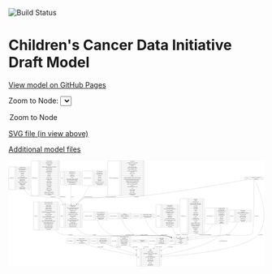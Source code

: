 <link rel='stylesheet' href="assets/style.css">
<link rel='stylesheet' href="https://unpkg.com/leaflet@1.5.1/dist/leaflet.css" integrity="sha512-xwE/Az9zrjBIphAcBb3F6JVqxf46+CDLwfLMHloNu6KEQCAWi6HcDUbeOfBIptF7tcCzusKFjFw2yuvEpDL9wQ==" crossorigin="">
<script type="text/javascript" src="https://code.jquery.com/jquery-3.2.1.min.js"></script>
<script type="text/javascript"  src="https://unpkg.com/leaflet@1.5.1/dist/leaflet.js"></script>
<script type="text/javascript" src="assets/actions.js"></script>

![Build Status](https://github.com/CBIIT/ccdi-model/actions/workflows/model-test-and-deploy.yml/badge.svg)

# Children's Cancer Data Initiative Draft Model

[View model on GitHub Pages](https://cbiit.github.io/ccdi-model/)



Zoom to Node: <select id="node_select">
  <option value="">Zoom to Node</option>
</select>
<div id="model"></div>

<p>
<a href="./model-desc/ccdi-model.svg">SVG file (in view above)</a>
<p>
<a href="./model-desc">Additional model files</a>
<div id='graph' style='display:off;'>
<svg width="4399pt" height="1821pt"
 viewBox="0.00 0.00 4399.19 1821.00" xmlns="http://www.w3.org/2000/svg" xmlns:xlink="http://www.w3.org/1999/xlink">
<g id="graph0" class="graph" transform="scale(1 1) rotate(0) translate(4 1817)">
<title>Perl</title>
<polygon fill="#ffffff" stroke="transparent" points="-4,4 -4,-1817 4395.1926,-1817 4395.1926,4 -4,4"/>
<!-- exposure -->
<g id="node1" class="node">
<title>exposure</title>
<path fill="none" stroke="#000000" d="M438,-622C438,-622 849,-622 849,-622 855,-622 861,-628 861,-634 861,-634 861,-1093 861,-1093 861,-1099 855,-1105 849,-1105 849,-1105 438,-1105 438,-1105 432,-1105 426,-1099 426,-1093 426,-1093 426,-634 426,-634 426,-628 432,-622 438,-622"/>
<text text-anchor="middle" x="467" y="-859.8" font-family="Times,serif" font-size="14.00" fill="#000000">exposure</text>
<polyline fill="none" stroke="#000000" points="508,-622 508,-1105 "/>
<text text-anchor="middle" x="518.5" y="-859.8" font-family="Times,serif" font-size="14.00" fill="#000000"> </text>
<polyline fill="none" stroke="#000000" points="529,-622 529,-1105 "/>
<text text-anchor="middle" x="684.5" y="-1089.8" font-family="Times,serif" font-size="14.00" fill="#000000">alcohol_days_per_week</text>
<polyline fill="none" stroke="#000000" points="529,-1082 840,-1082 "/>
<text text-anchor="middle" x="684.5" y="-1066.8" font-family="Times,serif" font-size="14.00" fill="#000000">alcohol_drinks_per_day</text>
<polyline fill="none" stroke="#000000" points="529,-1059 840,-1059 "/>
<text text-anchor="middle" x="684.5" y="-1043.8" font-family="Times,serif" font-size="14.00" fill="#000000">alcohol_history</text>
<polyline fill="none" stroke="#000000" points="529,-1036 840,-1036 "/>
<text text-anchor="middle" x="684.5" y="-1020.8" font-family="Times,serif" font-size="14.00" fill="#000000">alcohol_intensity</text>
<polyline fill="none" stroke="#000000" points="529,-1013 840,-1013 "/>
<text text-anchor="middle" x="684.5" y="-997.8" font-family="Times,serif" font-size="14.00" fill="#000000">asbestos_exposure</text>
<polyline fill="none" stroke="#000000" points="529,-990 840,-990 "/>
<text text-anchor="middle" x="684.5" y="-974.8" font-family="Times,serif" font-size="14.00" fill="#000000">cigarettes_per_day</text>
<polyline fill="none" stroke="#000000" points="529,-967 840,-967 "/>
<text text-anchor="middle" x="684.5" y="-951.8" font-family="Times,serif" font-size="14.00" fill="#000000">coal_dust_exposure</text>
<polyline fill="none" stroke="#000000" points="529,-944 840,-944 "/>
<text text-anchor="middle" x="684.5" y="-928.8" font-family="Times,serif" font-size="14.00" fill="#000000">environmental_tobacco_smoke_exposure</text>
<polyline fill="none" stroke="#000000" points="529,-921 840,-921 "/>
<text text-anchor="middle" x="684.5" y="-905.8" font-family="Times,serif" font-size="14.00" fill="#000000">exposure_id</text>
<polyline fill="none" stroke="#000000" points="529,-898 840,-898 "/>
<text text-anchor="middle" x="684.5" y="-882.8" font-family="Times,serif" font-size="14.00" fill="#000000">pack_years_smoked</text>
<polyline fill="none" stroke="#000000" points="529,-875 840,-875 "/>
<text text-anchor="middle" x="684.5" y="-859.8" font-family="Times,serif" font-size="14.00" fill="#000000">radon_exposure</text>
<polyline fill="none" stroke="#000000" points="529,-852 840,-852 "/>
<text text-anchor="middle" x="684.5" y="-836.8" font-family="Times,serif" font-size="14.00" fill="#000000">respirable_crystalline_silica_exposure</text>
<polyline fill="none" stroke="#000000" points="529,-829 840,-829 "/>
<text text-anchor="middle" x="684.5" y="-813.8" font-family="Times,serif" font-size="14.00" fill="#000000">smoking_frequency</text>
<polyline fill="none" stroke="#000000" points="529,-806 840,-806 "/>
<text text-anchor="middle" x="684.5" y="-790.8" font-family="Times,serif" font-size="14.00" fill="#000000">start_days_from_index</text>
<polyline fill="none" stroke="#000000" points="529,-783 840,-783 "/>
<text text-anchor="middle" x="684.5" y="-767.8" font-family="Times,serif" font-size="14.00" fill="#000000">time_between_waking_and_first_smoke</text>
<polyline fill="none" stroke="#000000" points="529,-760 840,-760 "/>
<text text-anchor="middle" x="684.5" y="-744.8" font-family="Times,serif" font-size="14.00" fill="#000000">tobacco_smoking_onset_year</text>
<polyline fill="none" stroke="#000000" points="529,-737 840,-737 "/>
<text text-anchor="middle" x="684.5" y="-721.8" font-family="Times,serif" font-size="14.00" fill="#000000">tobacco_smoking_quit_year</text>
<polyline fill="none" stroke="#000000" points="529,-714 840,-714 "/>
<text text-anchor="middle" x="684.5" y="-698.8" font-family="Times,serif" font-size="14.00" fill="#000000">tobacco_smoking_status</text>
<polyline fill="none" stroke="#000000" points="529,-691 840,-691 "/>
<text text-anchor="middle" x="684.5" y="-675.8" font-family="Times,serif" font-size="14.00" fill="#000000">type_of_smoke_exposure</text>
<polyline fill="none" stroke="#000000" points="529,-668 840,-668 "/>
<text text-anchor="middle" x="684.5" y="-652.8" font-family="Times,serif" font-size="14.00" fill="#000000">type_of_tobacco_used</text>
<polyline fill="none" stroke="#000000" points="529,-645 840,-645 "/>
<text text-anchor="middle" x="684.5" y="-629.8" font-family="Times,serif" font-size="14.00" fill="#000000">years_smoked</text>
<polyline fill="none" stroke="#000000" points="840,-622 840,-1105 "/>
<text text-anchor="middle" x="850.5" y="-859.8" font-family="Times,serif" font-size="14.00" fill="#000000"> </text>
</g>
<!-- participant -->
<g id="node17" class="node">
<title>participant</title>
<path fill="none" stroke="#000000" d="M2760.5,-374.5C2760.5,-374.5 3064.5,-374.5 3064.5,-374.5 3070.5,-374.5 3076.5,-380.5 3076.5,-386.5 3076.5,-386.5 3076.5,-477.5 3076.5,-477.5 3076.5,-483.5 3070.5,-489.5 3064.5,-489.5 3064.5,-489.5 2760.5,-489.5 2760.5,-489.5 2754.5,-489.5 2748.5,-483.5 2748.5,-477.5 2748.5,-477.5 2748.5,-386.5 2748.5,-386.5 2748.5,-380.5 2754.5,-374.5 2760.5,-374.5"/>
<text text-anchor="middle" x="2796.5" y="-428.3" font-family="Times,serif" font-size="14.00" fill="#000000">participant</text>
<polyline fill="none" stroke="#000000" points="2844.5,-374.5 2844.5,-489.5 "/>
<text text-anchor="middle" x="2855" y="-428.3" font-family="Times,serif" font-size="14.00" fill="#000000"> </text>
<polyline fill="none" stroke="#000000" points="2865.5,-374.5 2865.5,-489.5 "/>
<text text-anchor="middle" x="2960.5" y="-474.3" font-family="Times,serif" font-size="14.00" fill="#000000">alternate_participant_id</text>
<polyline fill="none" stroke="#000000" points="2865.5,-466.5 3055.5,-466.5 "/>
<text text-anchor="middle" x="2960.5" y="-451.3" font-family="Times,serif" font-size="14.00" fill="#000000">ethnicity</text>
<polyline fill="none" stroke="#000000" points="2865.5,-443.5 3055.5,-443.5 "/>
<text text-anchor="middle" x="2960.5" y="-428.3" font-family="Times,serif" font-size="14.00" fill="#000000">gender</text>
<polyline fill="none" stroke="#000000" points="2865.5,-420.5 3055.5,-420.5 "/>
<text text-anchor="middle" x="2960.5" y="-405.3" font-family="Times,serif" font-size="14.00" fill="#000000">participant_id</text>
<polyline fill="none" stroke="#000000" points="2865.5,-397.5 3055.5,-397.5 "/>
<text text-anchor="middle" x="2960.5" y="-382.3" font-family="Times,serif" font-size="14.00" fill="#000000">race</text>
<polyline fill="none" stroke="#000000" points="3055.5,-374.5 3055.5,-489.5 "/>
<text text-anchor="middle" x="3066" y="-428.3" font-family="Times,serif" font-size="14.00" fill="#000000"> </text>
</g>
<!-- exposure&#45;&gt;participant -->
<g id="edge2" class="edge">
<title>exposure&#45;&gt;participant</title>
<path fill="none" stroke="#000000" d="M794.8956,-621.961C817.7034,-599.3284 842.939,-579.2116 870.5,-564 1052.3806,-463.6158 2536.9921,-559.3478 2739.5,-513 2759.2251,-508.4855 2779.3752,-501.5217 2798.6271,-493.5325"/>
<polygon fill="#000000" stroke="#000000" points="2800.1752,-496.6773 2808.0001,-489.5344 2797.4287,-490.2386 2800.1752,-496.6773"/>
<text text-anchor="middle" x="1060" y="-534.8" font-family="Times,serif" font-size="14.00" fill="#000000">of_exposure</text>
</g>
<!-- sample -->
<g id="node2" class="node">
<title>sample</title>
<path fill="none" stroke="#000000" d="M891.5,-668C891.5,-668 1249.5,-668 1249.5,-668 1255.5,-668 1261.5,-674 1261.5,-680 1261.5,-680 1261.5,-1047 1261.5,-1047 1261.5,-1053 1255.5,-1059 1249.5,-1059 1249.5,-1059 891.5,-1059 891.5,-1059 885.5,-1059 879.5,-1053 879.5,-1047 879.5,-1047 879.5,-680 879.5,-680 879.5,-674 885.5,-668 891.5,-668"/>
<text text-anchor="middle" x="913.5" y="-859.8" font-family="Times,serif" font-size="14.00" fill="#000000">sample</text>
<polyline fill="none" stroke="#000000" points="947.5,-668 947.5,-1059 "/>
<text text-anchor="middle" x="958" y="-859.8" font-family="Times,serif" font-size="14.00" fill="#000000"> </text>
<polyline fill="none" stroke="#000000" points="968.5,-668 968.5,-1059 "/>
<text text-anchor="middle" x="1104.5" y="-1043.8" font-family="Times,serif" font-size="14.00" fill="#000000">alternate_sample_id</text>
<polyline fill="none" stroke="#000000" points="968.5,-1036 1240.5,-1036 "/>
<text text-anchor="middle" x="1104.5" y="-1020.8" font-family="Times,serif" font-size="14.00" fill="#000000">anatomic_site</text>
<polyline fill="none" stroke="#000000" points="968.5,-1013 1240.5,-1013 "/>
<text text-anchor="middle" x="1104.5" y="-997.8" font-family="Times,serif" font-size="14.00" fill="#000000">days_to_last_known_disease_status</text>
<polyline fill="none" stroke="#000000" points="968.5,-990 1240.5,-990 "/>
<text text-anchor="middle" x="1104.5" y="-974.8" font-family="Times,serif" font-size="14.00" fill="#000000">diagnosis_finer_resolution</text>
<polyline fill="none" stroke="#000000" points="968.5,-967 1240.5,-967 "/>
<text text-anchor="middle" x="1104.5" y="-951.8" font-family="Times,serif" font-size="14.00" fill="#000000">diagnosis_icd_cm</text>
<polyline fill="none" stroke="#000000" points="968.5,-944 1240.5,-944 "/>
<text text-anchor="middle" x="1104.5" y="-928.8" font-family="Times,serif" font-size="14.00" fill="#000000">diagnosis_icd_o</text>
<polyline fill="none" stroke="#000000" points="968.5,-921 1240.5,-921 "/>
<text text-anchor="middle" x="1104.5" y="-905.8" font-family="Times,serif" font-size="14.00" fill="#000000">last_known_disease_status</text>
<polyline fill="none" stroke="#000000" points="968.5,-898 1240.5,-898 "/>
<text text-anchor="middle" x="1104.5" y="-882.8" font-family="Times,serif" font-size="14.00" fill="#000000">participant_age_at_collection</text>
<polyline fill="none" stroke="#000000" points="968.5,-875 1240.5,-875 "/>
<text text-anchor="middle" x="1104.5" y="-859.8" font-family="Times,serif" font-size="14.00" fill="#000000">sample_description</text>
<polyline fill="none" stroke="#000000" points="968.5,-852 1240.5,-852 "/>
<text text-anchor="middle" x="1104.5" y="-836.8" font-family="Times,serif" font-size="14.00" fill="#000000">sample_id</text>
<polyline fill="none" stroke="#000000" points="968.5,-829 1240.5,-829 "/>
<text text-anchor="middle" x="1104.5" y="-813.8" font-family="Times,serif" font-size="14.00" fill="#000000">sample_tumor_status</text>
<polyline fill="none" stroke="#000000" points="968.5,-806 1240.5,-806 "/>
<text text-anchor="middle" x="1104.5" y="-790.8" font-family="Times,serif" font-size="14.00" fill="#000000">toronto_childhood_cancer_staging</text>
<polyline fill="none" stroke="#000000" points="968.5,-783 1240.5,-783 "/>
<text text-anchor="middle" x="1104.5" y="-767.8" font-family="Times,serif" font-size="14.00" fill="#000000">tumor_classification</text>
<polyline fill="none" stroke="#000000" points="968.5,-760 1240.5,-760 "/>
<text text-anchor="middle" x="1104.5" y="-744.8" font-family="Times,serif" font-size="14.00" fill="#000000">tumor_grade</text>
<polyline fill="none" stroke="#000000" points="968.5,-737 1240.5,-737 "/>
<text text-anchor="middle" x="1104.5" y="-721.8" font-family="Times,serif" font-size="14.00" fill="#000000">tumor_stage_clinical_m</text>
<polyline fill="none" stroke="#000000" points="968.5,-714 1240.5,-714 "/>
<text text-anchor="middle" x="1104.5" y="-698.8" font-family="Times,serif" font-size="14.00" fill="#000000">tumor_stage_clinical_n</text>
<polyline fill="none" stroke="#000000" points="968.5,-691 1240.5,-691 "/>
<text text-anchor="middle" x="1104.5" y="-675.8" font-family="Times,serif" font-size="14.00" fill="#000000">tumor_stage_clinical_t</text>
<polyline fill="none" stroke="#000000" points="1240.5,-668 1240.5,-1059 "/>
<text text-anchor="middle" x="1251" y="-859.8" font-family="Times,serif" font-size="14.00" fill="#000000"> </text>
</g>
<!-- sample&#45;&gt;participant -->
<g id="edge6" class="edge">
<title>sample&#45;&gt;participant</title>
<path fill="none" stroke="#000000" d="M1164.0683,-667.8919C1192.5898,-627.1665 1227.9316,-589.054 1270.5,-564 1411.2516,-481.1593 2580.3833,-549.8167 2739.5,-513 2759.0754,-508.4706 2779.075,-501.5483 2798.2014,-493.6194"/>
<polygon fill="#000000" stroke="#000000" points="2799.6864,-496.7912 2807.515,-489.6523 2796.9432,-490.3511 2799.6864,-496.7912"/>
<text text-anchor="middle" x="1472" y="-534.8" font-family="Times,serif" font-size="14.00" fill="#000000">of_sample</text>
</g>
<!-- family_relationship -->
<g id="node3" class="node">
<title>family_relationship</title>
<path fill="none" stroke="#000000" d="M1735,-817.5C1735,-817.5 2104,-817.5 2104,-817.5 2110,-817.5 2116,-823.5 2116,-829.5 2116,-829.5 2116,-897.5 2116,-897.5 2116,-903.5 2110,-909.5 2104,-909.5 2104,-909.5 1735,-909.5 1735,-909.5 1729,-909.5 1723,-903.5 1723,-897.5 1723,-897.5 1723,-829.5 1723,-829.5 1723,-823.5 1729,-817.5 1735,-817.5"/>
<text text-anchor="middle" x="1800" y="-859.8" font-family="Times,serif" font-size="14.00" fill="#000000">family_relationship</text>
<polyline fill="none" stroke="#000000" points="1877,-817.5 1877,-909.5 "/>
<text text-anchor="middle" x="1887.5" y="-859.8" font-family="Times,serif" font-size="14.00" fill="#000000"> </text>
<polyline fill="none" stroke="#000000" points="1898,-817.5 1898,-909.5 "/>
<text text-anchor="middle" x="1996.5" y="-894.3" font-family="Times,serif" font-size="14.00" fill="#000000">family_id</text>
<polyline fill="none" stroke="#000000" points="1898,-886.5 2095,-886.5 "/>
<text text-anchor="middle" x="1996.5" y="-871.3" font-family="Times,serif" font-size="14.00" fill="#000000">family_relationship_id</text>
<polyline fill="none" stroke="#000000" points="1898,-863.5 2095,-863.5 "/>
<text text-anchor="middle" x="1996.5" y="-848.3" font-family="Times,serif" font-size="14.00" fill="#000000">related_to_participant_id</text>
<polyline fill="none" stroke="#000000" points="1898,-840.5 2095,-840.5 "/>
<text text-anchor="middle" x="1996.5" y="-825.3" font-family="Times,serif" font-size="14.00" fill="#000000">relationship</text>
<polyline fill="none" stroke="#000000" points="2095,-817.5 2095,-909.5 "/>
<text text-anchor="middle" x="2105.5" y="-859.8" font-family="Times,serif" font-size="14.00" fill="#000000"> </text>
</g>
<!-- family_relationship&#45;&gt;participant -->
<g id="edge4" class="edge">
<title>family_relationship&#45;&gt;participant</title>
<path fill="none" stroke="#000000" d="M1936.8151,-817.2831C1964.9813,-749.1701 2027.6169,-623.4878 2125.5,-564 2242.5015,-492.8932 2606.6647,-546.1711 2739.5,-513 2758.4925,-508.2573 2777.9242,-501.3953 2796.5827,-493.6435"/>
<polygon fill="#000000" stroke="#000000" points="2798.1403,-496.7844 2805.9677,-489.6442 2795.3961,-490.3447 2798.1403,-496.7844"/>
<text text-anchor="middle" x="2326" y="-534.8" font-family="Times,serif" font-size="14.00" fill="#000000">of_family_relationship</text>
</g>
<!-- molecular_test -->
<g id="node4" class="node">
<title>molecular_test</title>
<path fill="none" stroke="#000000" d="M2958.5,-564.5C2958.5,-564.5 3346.5,-564.5 3346.5,-564.5 3352.5,-564.5 3358.5,-570.5 3358.5,-576.5 3358.5,-576.5 3358.5,-1150.5 3358.5,-1150.5 3358.5,-1156.5 3352.5,-1162.5 3346.5,-1162.5 3346.5,-1162.5 2958.5,-1162.5 2958.5,-1162.5 2952.5,-1162.5 2946.5,-1156.5 2946.5,-1150.5 2946.5,-1150.5 2946.5,-576.5 2946.5,-576.5 2946.5,-570.5 2952.5,-564.5 2958.5,-564.5"/>
<text text-anchor="middle" x="3008" y="-859.8" font-family="Times,serif" font-size="14.00" fill="#000000">molecular_test</text>
<polyline fill="none" stroke="#000000" points="3069.5,-564.5 3069.5,-1162.5 "/>
<text text-anchor="middle" x="3080" y="-859.8" font-family="Times,serif" font-size="14.00" fill="#000000"> </text>
<polyline fill="none" stroke="#000000" points="3090.5,-564.5 3090.5,-1162.5 "/>
<text text-anchor="middle" x="3214" y="-1147.3" font-family="Times,serif" font-size="14.00" fill="#000000">aa_change</text>
<polyline fill="none" stroke="#000000" points="3090.5,-1139.5 3337.5,-1139.5 "/>
<text text-anchor="middle" x="3214" y="-1124.3" font-family="Times,serif" font-size="14.00" fill="#000000">antigen</text>
<polyline fill="none" stroke="#000000" points="3090.5,-1116.5 3337.5,-1116.5 "/>
<text text-anchor="middle" x="3214" y="-1101.3" font-family="Times,serif" font-size="14.00" fill="#000000">biospecimen_type</text>
<polyline fill="none" stroke="#000000" points="3090.5,-1093.5 3337.5,-1093.5 "/>
<text text-anchor="middle" x="3214" y="-1078.3" font-family="Times,serif" font-size="14.00" fill="#000000">blood_test_normal_range_lower</text>
<polyline fill="none" stroke="#000000" points="3090.5,-1070.5 3337.5,-1070.5 "/>
<text text-anchor="middle" x="3214" y="-1055.3" font-family="Times,serif" font-size="14.00" fill="#000000">blood_test_normal_range_upper</text>
<polyline fill="none" stroke="#000000" points="3090.5,-1047.5 3337.5,-1047.5 "/>
<text text-anchor="middle" x="3214" y="-1032.3" font-family="Times,serif" font-size="14.00" fill="#000000">cell_count</text>
<polyline fill="none" stroke="#000000" points="3090.5,-1024.5 3337.5,-1024.5 "/>
<text text-anchor="middle" x="3214" y="-1009.3" font-family="Times,serif" font-size="14.00" fill="#000000">chromosome</text>
<polyline fill="none" stroke="#000000" points="3090.5,-1001.5 3337.5,-1001.5 "/>
<text text-anchor="middle" x="3214" y="-986.3" font-family="Times,serif" font-size="14.00" fill="#000000">copy_number</text>
<polyline fill="none" stroke="#000000" points="3090.5,-978.5 3337.5,-978.5 "/>
<text text-anchor="middle" x="3214" y="-963.3" font-family="Times,serif" font-size="14.00" fill="#000000">cytoband</text>
<polyline fill="none" stroke="#000000" points="3090.5,-955.5 3337.5,-955.5 "/>
<text text-anchor="middle" x="3214" y="-940.3" font-family="Times,serif" font-size="14.00" fill="#000000">exon</text>
<polyline fill="none" stroke="#000000" points="3090.5,-932.5 3337.5,-932.5 "/>
<text text-anchor="middle" x="3214" y="-917.3" font-family="Times,serif" font-size="14.00" fill="#000000">gene_symbol</text>
<polyline fill="none" stroke="#000000" points="3090.5,-909.5 3337.5,-909.5 "/>
<text text-anchor="middle" x="3214" y="-894.3" font-family="Times,serif" font-size="14.00" fill="#000000">histone_family</text>
<polyline fill="none" stroke="#000000" points="3090.5,-886.5 3337.5,-886.5 "/>
<text text-anchor="middle" x="3214" y="-871.3" font-family="Times,serif" font-size="14.00" fill="#000000">histone_variant</text>
<polyline fill="none" stroke="#000000" points="3090.5,-863.5 3337.5,-863.5 "/>
<text text-anchor="middle" x="3214" y="-848.3" font-family="Times,serif" font-size="14.00" fill="#000000">intron</text>
<polyline fill="none" stroke="#000000" points="3090.5,-840.5 3337.5,-840.5 "/>
<text text-anchor="middle" x="3214" y="-825.3" font-family="Times,serif" font-size="14.00" fill="#000000">laboratory_test</text>
<polyline fill="none" stroke="#000000" points="3090.5,-817.5 3337.5,-817.5 "/>
<text text-anchor="middle" x="3214" y="-802.3" font-family="Times,serif" font-size="14.00" fill="#000000">loci_abnormal_count</text>
<polyline fill="none" stroke="#000000" points="3090.5,-794.5 3337.5,-794.5 "/>
<text text-anchor="middle" x="3214" y="-779.3" font-family="Times,serif" font-size="14.00" fill="#000000">loci_count</text>
<polyline fill="none" stroke="#000000" points="3090.5,-771.5 3337.5,-771.5 "/>
<text text-anchor="middle" x="3214" y="-756.3" font-family="Times,serif" font-size="14.00" fill="#000000">locus</text>
<polyline fill="none" stroke="#000000" points="3090.5,-748.5 3337.5,-748.5 "/>
<text text-anchor="middle" x="3214" y="-733.3" font-family="Times,serif" font-size="14.00" fill="#000000">mismatch_repair_mutation</text>
<polyline fill="none" stroke="#000000" points="3090.5,-725.5 3337.5,-725.5 "/>
<text text-anchor="middle" x="3214" y="-710.3" font-family="Times,serif" font-size="14.00" fill="#000000">molecular_analysis_method</text>
<polyline fill="none" stroke="#000000" points="3090.5,-702.5 3337.5,-702.5 "/>
<text text-anchor="middle" x="3214" y="-687.3" font-family="Times,serif" font-size="14.00" fill="#000000">molecular_consequence</text>
<polyline fill="none" stroke="#000000" points="3090.5,-679.5 3337.5,-679.5 "/>
<text text-anchor="middle" x="3214" y="-664.3" font-family="Times,serif" font-size="14.00" fill="#000000">molecular_test_id</text>
<polyline fill="none" stroke="#000000" points="3090.5,-656.5 3337.5,-656.5 "/>
<text text-anchor="middle" x="3214" y="-641.3" font-family="Times,serif" font-size="14.00" fill="#000000">pathogenicity</text>
<polyline fill="none" stroke="#000000" points="3090.5,-633.5 3337.5,-633.5 "/>
<text text-anchor="middle" x="3214" y="-618.3" font-family="Times,serif" font-size="14.00" fill="#000000">ploidy</text>
<polyline fill="none" stroke="#000000" points="3090.5,-610.5 3337.5,-610.5 "/>
<text text-anchor="middle" x="3214" y="-595.3" font-family="Times,serif" font-size="14.00" fill="#000000">second_exon</text>
<polyline fill="none" stroke="#000000" points="3090.5,-587.5 3337.5,-587.5 "/>
<text text-anchor="middle" x="3214" y="-572.3" font-family="Times,serif" font-size="14.00" fill="#000000">+ 11 properties</text>
<polyline fill="none" stroke="#000000" points="3337.5,-564.5 3337.5,-1162.5 "/>
<text text-anchor="middle" x="3348" y="-859.8" font-family="Times,serif" font-size="14.00" fill="#000000"> </text>
</g>
<!-- molecular_test&#45;&gt;participant -->
<g id="edge9" class="edge">
<title>molecular_test&#45;&gt;participant</title>
<path fill="none" stroke="#000000" d="M2986.1389,-564.3967C2972.7617,-540.3454 2960.2927,-517.9273 2949.5575,-498.6262"/>
<polygon fill="#000000" stroke="#000000" points="2952.5103,-496.7344 2944.5908,-489.6965 2946.3928,-500.137 2952.5103,-496.7344"/>
<text text-anchor="middle" x="3033.5" y="-534.8" font-family="Times,serif" font-size="14.00" fill="#000000">of_molecular_test</text>
</g>
<!-- diagnosis -->
<g id="node5" class="node">
<title>diagnosis</title>
<path fill="none" stroke="#000000" d="M2542.5,-668C2542.5,-668 2916.5,-668 2916.5,-668 2922.5,-668 2928.5,-674 2928.5,-680 2928.5,-680 2928.5,-1047 2928.5,-1047 2928.5,-1053 2922.5,-1059 2916.5,-1059 2916.5,-1059 2542.5,-1059 2542.5,-1059 2536.5,-1059 2530.5,-1053 2530.5,-1047 2530.5,-1047 2530.5,-680 2530.5,-680 2530.5,-674 2536.5,-668 2542.5,-668"/>
<text text-anchor="middle" x="2572.5" y="-859.8" font-family="Times,serif" font-size="14.00" fill="#000000">diagnosis</text>
<polyline fill="none" stroke="#000000" points="2614.5,-668 2614.5,-1059 "/>
<text text-anchor="middle" x="2625" y="-859.8" font-family="Times,serif" font-size="14.00" fill="#000000"> </text>
<polyline fill="none" stroke="#000000" points="2635.5,-668 2635.5,-1059 "/>
<text text-anchor="middle" x="2771.5" y="-1043.8" font-family="Times,serif" font-size="14.00" fill="#000000">age_at_diagnosis</text>
<polyline fill="none" stroke="#000000" points="2635.5,-1036 2907.5,-1036 "/>
<text text-anchor="middle" x="2771.5" y="-1020.8" font-family="Times,serif" font-size="14.00" fill="#000000">anatomic_site</text>
<polyline fill="none" stroke="#000000" points="2635.5,-1013 2907.5,-1013 "/>
<text text-anchor="middle" x="2771.5" y="-997.8" font-family="Times,serif" font-size="14.00" fill="#000000">days_to_last_followup</text>
<polyline fill="none" stroke="#000000" points="2635.5,-990 2907.5,-990 "/>
<text text-anchor="middle" x="2771.5" y="-974.8" font-family="Times,serif" font-size="14.00" fill="#000000">days_to_last_known_disease_status</text>
<polyline fill="none" stroke="#000000" points="2635.5,-967 2907.5,-967 "/>
<text text-anchor="middle" x="2771.5" y="-951.8" font-family="Times,serif" font-size="14.00" fill="#000000">days_to_recurrence</text>
<polyline fill="none" stroke="#000000" points="2635.5,-944 2907.5,-944 "/>
<text text-anchor="middle" x="2771.5" y="-928.8" font-family="Times,serif" font-size="14.00" fill="#000000">diagnosis_finer_resolution</text>
<polyline fill="none" stroke="#000000" points="2635.5,-921 2907.5,-921 "/>
<text text-anchor="middle" x="2771.5" y="-905.8" font-family="Times,serif" font-size="14.00" fill="#000000">diagnosis_icd_cm</text>
<polyline fill="none" stroke="#000000" points="2635.5,-898 2907.5,-898 "/>
<text text-anchor="middle" x="2771.5" y="-882.8" font-family="Times,serif" font-size="14.00" fill="#000000">diagnosis_icd_o</text>
<polyline fill="none" stroke="#000000" points="2635.5,-875 2907.5,-875 "/>
<text text-anchor="middle" x="2771.5" y="-859.8" font-family="Times,serif" font-size="14.00" fill="#000000">diagnosis_id</text>
<polyline fill="none" stroke="#000000" points="2635.5,-852 2907.5,-852 "/>
<text text-anchor="middle" x="2771.5" y="-836.8" font-family="Times,serif" font-size="14.00" fill="#000000">disease_phase</text>
<polyline fill="none" stroke="#000000" points="2635.5,-829 2907.5,-829 "/>
<text text-anchor="middle" x="2771.5" y="-813.8" font-family="Times,serif" font-size="14.00" fill="#000000">last_known_disease_status</text>
<polyline fill="none" stroke="#000000" points="2635.5,-806 2907.5,-806 "/>
<text text-anchor="middle" x="2771.5" y="-790.8" font-family="Times,serif" font-size="14.00" fill="#000000">toronto_childhood_cancer_staging</text>
<polyline fill="none" stroke="#000000" points="2635.5,-783 2907.5,-783 "/>
<text text-anchor="middle" x="2771.5" y="-767.8" font-family="Times,serif" font-size="14.00" fill="#000000">tumor_grade</text>
<polyline fill="none" stroke="#000000" points="2635.5,-760 2907.5,-760 "/>
<text text-anchor="middle" x="2771.5" y="-744.8" font-family="Times,serif" font-size="14.00" fill="#000000">tumor_stage_clinical_m</text>
<polyline fill="none" stroke="#000000" points="2635.5,-737 2907.5,-737 "/>
<text text-anchor="middle" x="2771.5" y="-721.8" font-family="Times,serif" font-size="14.00" fill="#000000">tumor_stage_clinical_n</text>
<polyline fill="none" stroke="#000000" points="2635.5,-714 2907.5,-714 "/>
<text text-anchor="middle" x="2771.5" y="-698.8" font-family="Times,serif" font-size="14.00" fill="#000000">tumor_stage_clinical_t</text>
<polyline fill="none" stroke="#000000" points="2635.5,-691 2907.5,-691 "/>
<text text-anchor="middle" x="2771.5" y="-675.8" font-family="Times,serif" font-size="14.00" fill="#000000">vital_status</text>
<polyline fill="none" stroke="#000000" points="2907.5,-668 2907.5,-1059 "/>
<text text-anchor="middle" x="2918" y="-859.8" font-family="Times,serif" font-size="14.00" fill="#000000"> </text>
</g>
<!-- diagnosis&#45;&gt;participant -->
<g id="edge5" class="edge">
<title>diagnosis&#45;&gt;participant</title>
<path fill="none" stroke="#000000" d="M2812.433,-667.9502C2838.1252,-607.37 2864.7263,-544.6468 2884.0379,-499.1114"/>
<polygon fill="#000000" stroke="#000000" points="2887.363,-500.2353 2888.0452,-489.6625 2880.9186,-497.5022 2887.363,-500.2353"/>
<text text-anchor="middle" x="2912" y="-534.8" font-family="Times,serif" font-size="14.00" fill="#000000">of_diagnosis</text>
</g>
<!-- study_funding -->
<g id="node6" class="node">
<title>study_funding</title>
<path fill="none" stroke="#000000" d="M1007,-386C1007,-386 1386,-386 1386,-386 1392,-386 1398,-392 1398,-398 1398,-398 1398,-466 1398,-466 1398,-472 1392,-478 1386,-478 1386,-478 1007,-478 1007,-478 1001,-478 995,-472 995,-466 995,-466 995,-398 995,-398 995,-392 1001,-386 1007,-386"/>
<text text-anchor="middle" x="1054.5" y="-428.3" font-family="Times,serif" font-size="14.00" fill="#000000">study_funding</text>
<polyline fill="none" stroke="#000000" points="1114,-386 1114,-478 "/>
<text text-anchor="middle" x="1124.5" y="-428.3" font-family="Times,serif" font-size="14.00" fill="#000000"> </text>
<polyline fill="none" stroke="#000000" points="1135,-386 1135,-478 "/>
<text text-anchor="middle" x="1256" y="-462.8" font-family="Times,serif" font-size="14.00" fill="#000000">funding_agency</text>
<polyline fill="none" stroke="#000000" points="1135,-455 1377,-455 "/>
<text text-anchor="middle" x="1256" y="-439.8" font-family="Times,serif" font-size="14.00" fill="#000000">funding_source_program_name</text>
<polyline fill="none" stroke="#000000" points="1135,-432 1377,-432 "/>
<text text-anchor="middle" x="1256" y="-416.8" font-family="Times,serif" font-size="14.00" fill="#000000">grant_id</text>
<polyline fill="none" stroke="#000000" points="1135,-409 1377,-409 "/>
<text text-anchor="middle" x="1256" y="-393.8" font-family="Times,serif" font-size="14.00" fill="#000000">study_funding_id</text>
<polyline fill="none" stroke="#000000" points="1377,-386 1377,-478 "/>
<text text-anchor="middle" x="1387.5" y="-428.3" font-family="Times,serif" font-size="14.00" fill="#000000"> </text>
</g>
<!-- study -->
<g id="node16" class="node">
<title>study</title>
<path fill="none" stroke="#000000" d="M2213.5,-.5C2213.5,-.5 2603.5,-.5 2603.5,-.5 2609.5,-.5 2615.5,-6.5 2615.5,-12.5 2615.5,-12.5 2615.5,-287.5 2615.5,-287.5 2615.5,-293.5 2609.5,-299.5 2603.5,-299.5 2603.5,-299.5 2213.5,-299.5 2213.5,-299.5 2207.5,-299.5 2201.5,-293.5 2201.5,-287.5 2201.5,-287.5 2201.5,-12.5 2201.5,-12.5 2201.5,-6.5 2207.5,-.5 2213.5,-.5"/>
<text text-anchor="middle" x="2229.5" y="-146.3" font-family="Times,serif" font-size="14.00" fill="#000000">study</text>
<polyline fill="none" stroke="#000000" points="2257.5,-.5 2257.5,-299.5 "/>
<text text-anchor="middle" x="2268" y="-146.3" font-family="Times,serif" font-size="14.00" fill="#000000"> </text>
<polyline fill="none" stroke="#000000" points="2278.5,-.5 2278.5,-299.5 "/>
<text text-anchor="middle" x="2436.5" y="-284.3" font-family="Times,serif" font-size="14.00" fill="#000000">acl</text>
<polyline fill="none" stroke="#000000" points="2278.5,-276.5 2594.5,-276.5 "/>
<text text-anchor="middle" x="2436.5" y="-261.3" font-family="Times,serif" font-size="14.00" fill="#000000">consent</text>
<polyline fill="none" stroke="#000000" points="2278.5,-253.5 2594.5,-253.5 "/>
<text text-anchor="middle" x="2436.5" y="-238.3" font-family="Times,serif" font-size="14.00" fill="#000000">consent_number</text>
<polyline fill="none" stroke="#000000" points="2278.5,-230.5 2594.5,-230.5 "/>
<text text-anchor="middle" x="2436.5" y="-215.3" font-family="Times,serif" font-size="14.00" fill="#000000">experimental_strategy_and_data_subtype</text>
<polyline fill="none" stroke="#000000" points="2278.5,-207.5 2594.5,-207.5 "/>
<text text-anchor="middle" x="2436.5" y="-192.3" font-family="Times,serif" font-size="14.00" fill="#000000">external_url</text>
<polyline fill="none" stroke="#000000" points="2278.5,-184.5 2594.5,-184.5 "/>
<text text-anchor="middle" x="2436.5" y="-169.3" font-family="Times,serif" font-size="14.00" fill="#000000">phs_accession</text>
<polyline fill="none" stroke="#000000" points="2278.5,-161.5 2594.5,-161.5 "/>
<text text-anchor="middle" x="2436.5" y="-146.3" font-family="Times,serif" font-size="14.00" fill="#000000">size_of_data_being_uploaded</text>
<polyline fill="none" stroke="#000000" points="2278.5,-138.5 2594.5,-138.5 "/>
<text text-anchor="middle" x="2436.5" y="-123.3" font-family="Times,serif" font-size="14.00" fill="#000000">study_acronym</text>
<polyline fill="none" stroke="#000000" points="2278.5,-115.5 2594.5,-115.5 "/>
<text text-anchor="middle" x="2436.5" y="-100.3" font-family="Times,serif" font-size="14.00" fill="#000000">study_data_types</text>
<polyline fill="none" stroke="#000000" points="2278.5,-92.5 2594.5,-92.5 "/>
<text text-anchor="middle" x="2436.5" y="-77.3" font-family="Times,serif" font-size="14.00" fill="#000000">study_description</text>
<polyline fill="none" stroke="#000000" points="2278.5,-69.5 2594.5,-69.5 "/>
<text text-anchor="middle" x="2436.5" y="-54.3" font-family="Times,serif" font-size="14.00" fill="#000000">study_id</text>
<polyline fill="none" stroke="#000000" points="2278.5,-46.5 2594.5,-46.5 "/>
<text text-anchor="middle" x="2436.5" y="-31.3" font-family="Times,serif" font-size="14.00" fill="#000000">study_name</text>
<polyline fill="none" stroke="#000000" points="2278.5,-23.5 2594.5,-23.5 "/>
<text text-anchor="middle" x="2436.5" y="-8.3" font-family="Times,serif" font-size="14.00" fill="#000000">study_short_title</text>
<polyline fill="none" stroke="#000000" points="2594.5,-.5 2594.5,-299.5 "/>
<text text-anchor="middle" x="2605" y="-146.3" font-family="Times,serif" font-size="14.00" fill="#000000"> </text>
</g>
<!-- study_funding&#45;&gt;study -->
<g id="edge20" class="edge">
<title>study_funding&#45;&gt;study</title>
<path fill="none" stroke="#000000" d="M1305.3705,-385.9632C1337.5495,-373.4625 1373.1059,-360.713 1406.5,-351 1672.3851,-273.6645 1986.4893,-215.9184 2191.1989,-182.6195"/>
<polygon fill="#000000" stroke="#000000" points="2191.857,-186.0586 2201.1679,-181.0032 2190.7366,-179.1488 2191.857,-186.0586"/>
<text text-anchor="middle" x="1575.5" y="-321.8" font-family="Times,serif" font-size="14.00" fill="#000000">of_study_funding</text>
</g>
<!-- study_arm -->
<g id="node7" class="node">
<title>study_arm</title>
<path fill="none" stroke="#000000" d="M1428,-386C1428,-386 1725,-386 1725,-386 1731,-386 1737,-392 1737,-398 1737,-398 1737,-466 1737,-466 1737,-472 1731,-478 1725,-478 1725,-478 1428,-478 1428,-478 1422,-478 1416,-472 1416,-466 1416,-466 1416,-398 1416,-398 1416,-392 1422,-386 1428,-386"/>
<text text-anchor="middle" x="1462" y="-428.3" font-family="Times,serif" font-size="14.00" fill="#000000">study_arm</text>
<polyline fill="none" stroke="#000000" points="1508,-386 1508,-478 "/>
<text text-anchor="middle" x="1518.5" y="-428.3" font-family="Times,serif" font-size="14.00" fill="#000000"> </text>
<polyline fill="none" stroke="#000000" points="1529,-386 1529,-478 "/>
<text text-anchor="middle" x="1622.5" y="-462.8" font-family="Times,serif" font-size="14.00" fill="#000000">clinical_trial_arm</text>
<polyline fill="none" stroke="#000000" points="1529,-455 1716,-455 "/>
<text text-anchor="middle" x="1622.5" y="-439.8" font-family="Times,serif" font-size="14.00" fill="#000000">clinical_trial_identifier</text>
<polyline fill="none" stroke="#000000" points="1529,-432 1716,-432 "/>
<text text-anchor="middle" x="1622.5" y="-416.8" font-family="Times,serif" font-size="14.00" fill="#000000">clinical_trial_repository</text>
<polyline fill="none" stroke="#000000" points="1529,-409 1716,-409 "/>
<text text-anchor="middle" x="1622.5" y="-393.8" font-family="Times,serif" font-size="14.00" fill="#000000">study_arm_id</text>
<polyline fill="none" stroke="#000000" points="1716,-386 1716,-478 "/>
<text text-anchor="middle" x="1726.5" y="-428.3" font-family="Times,serif" font-size="14.00" fill="#000000"> </text>
</g>
<!-- study_arm&#45;&gt;study -->
<g id="edge19" class="edge">
<title>study_arm&#45;&gt;study</title>
<path fill="none" stroke="#000000" d="M1666.7104,-385.9331C1692.1734,-373.7796 1720.1315,-361.2187 1746.5,-351 1892.2273,-294.5258 2060.8394,-243.5333 2191.4249,-207.0398"/>
<polygon fill="#000000" stroke="#000000" points="2192.4631,-210.3839 2201.1562,-204.3275 2190.5836,-203.641 2192.4631,-210.3839"/>
<text text-anchor="middle" x="1884" y="-321.8" font-family="Times,serif" font-size="14.00" fill="#000000">of_study_arm</text>
</g>
<!-- single_cell_sequencing_file -->
<g id="node8" class="node">
<title>single_cell_sequencing_file</title>
<path fill="none" stroke="#000000" d="M1714,-1214.5C1714,-1214.5 2323,-1214.5 2323,-1214.5 2329,-1214.5 2335,-1220.5 2335,-1226.5 2335,-1226.5 2335,-1800.5 2335,-1800.5 2335,-1806.5 2329,-1812.5 2323,-1812.5 2323,-1812.5 1714,-1812.5 1714,-1812.5 1708,-1812.5 1702,-1806.5 1702,-1800.5 1702,-1800.5 1702,-1226.5 1702,-1226.5 1702,-1220.5 1708,-1214.5 1714,-1214.5"/>
<text text-anchor="middle" x="1808" y="-1509.8" font-family="Times,serif" font-size="14.00" fill="#000000">single_cell_sequencing_file</text>
<polyline fill="none" stroke="#000000" points="1914,-1214.5 1914,-1812.5 "/>
<text text-anchor="middle" x="1924.5" y="-1509.8" font-family="Times,serif" font-size="14.00" fill="#000000"> </text>
<polyline fill="none" stroke="#000000" points="1935,-1214.5 1935,-1812.5 "/>
<text text-anchor="middle" x="2124.5" y="-1797.3" font-family="Times,serif" font-size="14.00" fill="#000000">Cell_Barcode</text>
<polyline fill="none" stroke="#000000" points="1935,-1789.5 2314,-1789.5 "/>
<text text-anchor="middle" x="2124.5" y="-1774.3" font-family="Times,serif" font-size="14.00" fill="#000000">Cryopreserved_Cells_in_Sample</text>
<polyline fill="none" stroke="#000000" points="1935,-1766.5 2314,-1766.5 "/>
<text text-anchor="middle" x="2124.5" y="-1751.3" font-family="Times,serif" font-size="14.00" fill="#000000">Dissociation_Method</text>
<polyline fill="none" stroke="#000000" points="1935,-1743.5 2314,-1743.5 "/>
<text text-anchor="middle" x="2124.5" y="-1728.3" font-family="Times,serif" font-size="14.00" fill="#000000">End_Bias</text>
<polyline fill="none" stroke="#000000" points="1935,-1720.5 2314,-1720.5 "/>
<text text-anchor="middle" x="2124.5" y="-1705.3" font-family="Times,serif" font-size="14.00" fill="#000000">Input_Cells_and_Nuclei</text>
<polyline fill="none" stroke="#000000" points="1935,-1697.5 2314,-1697.5 "/>
<text text-anchor="middle" x="2124.5" y="-1682.3" font-family="Times,serif" font-size="14.00" fill="#000000">Library_Construction_Method</text>
<polyline fill="none" stroke="#000000" points="1935,-1674.5 2314,-1674.5 "/>
<text text-anchor="middle" x="2124.5" y="-1659.3" font-family="Times,serif" font-size="14.00" fill="#000000">Library_Preparation_Date</text>
<polyline fill="none" stroke="#000000" points="1935,-1651.5 2314,-1651.5 "/>
<text text-anchor="middle" x="2124.5" y="-1636.3" font-family="Times,serif" font-size="14.00" fill="#000000">Nucleic_Acid_Capture_Date</text>
<polyline fill="none" stroke="#000000" points="1935,-1628.5 2314,-1628.5 "/>
<text text-anchor="middle" x="2124.5" y="-1613.3" font-family="Times,serif" font-size="14.00" fill="#000000">Paired_End</text>
<polyline fill="none" stroke="#000000" points="1935,-1605.5 2314,-1605.5 "/>
<text text-anchor="middle" x="2124.5" y="-1590.3" font-family="Times,serif" font-size="14.00" fill="#000000">Protocols_Link</text>
<polyline fill="none" stroke="#000000" points="1935,-1582.5 2314,-1582.5 "/>
<text text-anchor="middle" x="2124.5" y="-1567.3" font-family="Times,serif" font-size="14.00" fill="#000000">Read1</text>
<polyline fill="none" stroke="#000000" points="1935,-1559.5 2314,-1559.5 "/>
<text text-anchor="middle" x="2124.5" y="-1544.3" font-family="Times,serif" font-size="14.00" fill="#000000">Read2</text>
<polyline fill="none" stroke="#000000" points="1935,-1536.5 2314,-1536.5 "/>
<text text-anchor="middle" x="2124.5" y="-1521.3" font-family="Times,serif" font-size="14.00" fill="#000000">Reverse_Transcription_Primer_Feature_barcoding</text>
<polyline fill="none" stroke="#000000" points="1935,-1513.5 2314,-1513.5 "/>
<text text-anchor="middle" x="2124.5" y="-1498.3" font-family="Times,serif" font-size="14.00" fill="#000000">Reverse_Transcription_Primer_Oligo_dT_Poly_dT</text>
<polyline fill="none" stroke="#000000" points="1935,-1490.5 2314,-1490.5 "/>
<text text-anchor="middle" x="2124.5" y="-1475.3" font-family="Times,serif" font-size="14.00" fill="#000000">Reverse_Transcription_Primer_Random</text>
<polyline fill="none" stroke="#000000" points="1935,-1467.5 2314,-1467.5 "/>
<text text-anchor="middle" x="2124.5" y="-1452.3" font-family="Times,serif" font-size="14.00" fill="#000000">Sequencing_Library_Construction_Date</text>
<polyline fill="none" stroke="#000000" points="1935,-1444.5 2314,-1444.5 "/>
<text text-anchor="middle" x="2124.5" y="-1429.3" font-family="Times,serif" font-size="14.00" fill="#000000">Single_Cell_Dissociation_Date</text>
<polyline fill="none" stroke="#000000" points="1935,-1421.5 2314,-1421.5 "/>
<text text-anchor="middle" x="2124.5" y="-1406.3" font-family="Times,serif" font-size="14.00" fill="#000000">Single_Cell_Isolation_Method</text>
<polyline fill="none" stroke="#000000" points="1935,-1398.5 2314,-1398.5 "/>
<text text-anchor="middle" x="2124.5" y="-1383.3" font-family="Times,serif" font-size="14.00" fill="#000000">Spike_In</text>
<polyline fill="none" stroke="#000000" points="1935,-1375.5 2314,-1375.5 "/>
<text text-anchor="middle" x="2124.5" y="-1360.3" font-family="Times,serif" font-size="14.00" fill="#000000">Total_Number_of_Input_Cells</text>
<polyline fill="none" stroke="#000000" points="1935,-1352.5 2314,-1352.5 "/>
<text text-anchor="middle" x="2124.5" y="-1337.3" font-family="Times,serif" font-size="14.00" fill="#000000">UMI</text>
<polyline fill="none" stroke="#000000" points="1935,-1329.5 2314,-1329.5 "/>
<text text-anchor="middle" x="2124.5" y="-1314.3" font-family="Times,serif" font-size="14.00" fill="#000000">avg_read_length</text>
<polyline fill="none" stroke="#000000" points="1935,-1306.5 2314,-1306.5 "/>
<text text-anchor="middle" x="2124.5" y="-1291.3" font-family="Times,serif" font-size="14.00" fill="#000000">cDNA_Length</text>
<polyline fill="none" stroke="#000000" points="1935,-1283.5 2314,-1283.5 "/>
<text text-anchor="middle" x="2124.5" y="-1268.3" font-family="Times,serif" font-size="14.00" fill="#000000">cDNA_Offset</text>
<polyline fill="none" stroke="#000000" points="1935,-1260.5 2314,-1260.5 "/>
<text text-anchor="middle" x="2124.5" y="-1245.3" font-family="Times,serif" font-size="14.00" fill="#000000">checksum_algorithm</text>
<polyline fill="none" stroke="#000000" points="1935,-1237.5 2314,-1237.5 "/>
<text text-anchor="middle" x="2124.5" y="-1222.3" font-family="Times,serif" font-size="14.00" fill="#000000">+ 24 properties</text>
<polyline fill="none" stroke="#000000" points="2314,-1214.5 2314,-1812.5 "/>
<text text-anchor="middle" x="2324.5" y="-1509.8" font-family="Times,serif" font-size="14.00" fill="#000000"> </text>
</g>
<!-- single_cell_sequencing_file&#45;&gt;sample -->
<g id="edge24" class="edge">
<title>single_cell_sequencing_file&#45;&gt;sample</title>
<path fill="none" stroke="#000000" d="M1701.8508,-1218.5567C1698.7435,-1216.9985 1695.6263,-1215.479 1692.5,-1214 1597.9567,-1169.2739 1563.3639,-1193.2945 1459.5,-1181 1417.6025,-1176.0405 1306.7195,-1184.6367 1270.5,-1163 1231.2022,-1139.5244 1198.024,-1104.9805 1170.6792,-1067.6191"/>
<polygon fill="#000000" stroke="#000000" points="1173.2436,-1065.1887 1164.5749,-1059.0974 1167.5529,-1069.2651 1173.2436,-1065.1887"/>
<text text-anchor="middle" x="1756" y="-1184.8" font-family="Times,serif" font-size="14.00" fill="#000000">of_single_cell_sequencing_file</text>
</g>
<!-- study_admin -->
<g id="node9" class="node">
<title>study_admin</title>
<path fill="none" stroke="#000000" d="M1767.5,-351.5C1767.5,-351.5 2093.5,-351.5 2093.5,-351.5 2099.5,-351.5 2105.5,-357.5 2105.5,-363.5 2105.5,-363.5 2105.5,-500.5 2105.5,-500.5 2105.5,-506.5 2099.5,-512.5 2093.5,-512.5 2093.5,-512.5 1767.5,-512.5 1767.5,-512.5 1761.5,-512.5 1755.5,-506.5 1755.5,-500.5 1755.5,-500.5 1755.5,-363.5 1755.5,-363.5 1755.5,-357.5 1761.5,-351.5 1767.5,-351.5"/>
<text text-anchor="middle" x="1809.5" y="-428.3" font-family="Times,serif" font-size="14.00" fill="#000000">study_admin</text>
<polyline fill="none" stroke="#000000" points="1863.5,-351.5 1863.5,-512.5 "/>
<text text-anchor="middle" x="1874" y="-428.3" font-family="Times,serif" font-size="14.00" fill="#000000"> </text>
<polyline fill="none" stroke="#000000" points="1884.5,-351.5 1884.5,-512.5 "/>
<text text-anchor="middle" x="1984.5" y="-497.3" font-family="Times,serif" font-size="14.00" fill="#000000">adult_or_childhood_study</text>
<polyline fill="none" stroke="#000000" points="1884.5,-489.5 2084.5,-489.5 "/>
<text text-anchor="middle" x="1984.5" y="-474.3" font-family="Times,serif" font-size="14.00" fill="#000000">data_types</text>
<polyline fill="none" stroke="#000000" points="1884.5,-466.5 2084.5,-466.5 "/>
<text text-anchor="middle" x="1984.5" y="-451.3" font-family="Times,serif" font-size="14.00" fill="#000000">file_types_and_format</text>
<polyline fill="none" stroke="#000000" points="1884.5,-443.5 2084.5,-443.5 "/>
<text text-anchor="middle" x="1984.5" y="-428.3" font-family="Times,serif" font-size="14.00" fill="#000000">number_of_participants</text>
<polyline fill="none" stroke="#000000" points="1884.5,-420.5 2084.5,-420.5 "/>
<text text-anchor="middle" x="1984.5" y="-405.3" font-family="Times,serif" font-size="14.00" fill="#000000">number_of_samples</text>
<polyline fill="none" stroke="#000000" points="1884.5,-397.5 2084.5,-397.5 "/>
<text text-anchor="middle" x="1984.5" y="-382.3" font-family="Times,serif" font-size="14.00" fill="#000000">organism_species</text>
<polyline fill="none" stroke="#000000" points="1884.5,-374.5 2084.5,-374.5 "/>
<text text-anchor="middle" x="1984.5" y="-359.3" font-family="Times,serif" font-size="14.00" fill="#000000">study_admin_id</text>
<polyline fill="none" stroke="#000000" points="2084.5,-351.5 2084.5,-512.5 "/>
<text text-anchor="middle" x="2095" y="-428.3" font-family="Times,serif" font-size="14.00" fill="#000000"> </text>
</g>
<!-- study_admin&#45;&gt;study -->
<g id="edge13" class="edge">
<title>study_admin&#45;&gt;study</title>
<path fill="none" stroke="#000000" d="M2067.1557,-351.3789C2106.2619,-328.3078 2149.8751,-302.5778 2192.5032,-277.4291"/>
<polygon fill="#000000" stroke="#000000" points="2194.4633,-280.3364 2201.2977,-272.2407 2190.9064,-274.3074 2194.4633,-280.3364"/>
<text text-anchor="middle" x="2170" y="-321.8" font-family="Times,serif" font-size="14.00" fill="#000000">of_study_admin</text>
</g>
<!-- imaging_file -->
<g id="node10" class="node">
<title>imaging_file</title>
<path fill="none" stroke="#000000" d="M12,-1318C12,-1318 353,-1318 353,-1318 359,-1318 365,-1324 365,-1330 365,-1330 365,-1697 365,-1697 365,-1703 359,-1709 353,-1709 353,-1709 12,-1709 12,-1709 6,-1709 0,-1703 0,-1697 0,-1697 0,-1330 0,-1330 0,-1324 6,-1318 12,-1318"/>
<text text-anchor="middle" x="52" y="-1509.8" font-family="Times,serif" font-size="14.00" fill="#000000">imaging_file</text>
<polyline fill="none" stroke="#000000" points="104,-1318 104,-1709 "/>
<text text-anchor="middle" x="114.5" y="-1509.8" font-family="Times,serif" font-size="14.00" fill="#000000"> </text>
<polyline fill="none" stroke="#000000" points="125,-1318 125,-1709 "/>
<text text-anchor="middle" x="234.5" y="-1693.8" font-family="Times,serif" font-size="14.00" fill="#000000">dcf_indexd_guid</text>
<polyline fill="none" stroke="#000000" points="125,-1686 344,-1686 "/>
<text text-anchor="middle" x="234.5" y="-1670.8" font-family="Times,serif" font-size="14.00" fill="#000000">deidentification_method</text>
<polyline fill="none" stroke="#000000" points="125,-1663 344,-1663 "/>
<text text-anchor="middle" x="234.5" y="-1647.8" font-family="Times,serif" font-size="14.00" fill="#000000">file_description</text>
<polyline fill="none" stroke="#000000" points="125,-1640 344,-1640 "/>
<text text-anchor="middle" x="234.5" y="-1624.8" font-family="Times,serif" font-size="14.00" fill="#000000">file_mapping_level</text>
<polyline fill="none" stroke="#000000" points="125,-1617 344,-1617 "/>
<text text-anchor="middle" x="234.5" y="-1601.8" font-family="Times,serif" font-size="14.00" fill="#000000">file_name</text>
<polyline fill="none" stroke="#000000" points="125,-1594 344,-1594 "/>
<text text-anchor="middle" x="234.5" y="-1578.8" font-family="Times,serif" font-size="14.00" fill="#000000">file_size</text>
<polyline fill="none" stroke="#000000" points="125,-1571 344,-1571 "/>
<text text-anchor="middle" x="234.5" y="-1555.8" font-family="Times,serif" font-size="14.00" fill="#000000">file_type</text>
<polyline fill="none" stroke="#000000" points="125,-1548 344,-1548 "/>
<text text-anchor="middle" x="234.5" y="-1532.8" font-family="Times,serif" font-size="14.00" fill="#000000">file_url_in_cds</text>
<polyline fill="none" stroke="#000000" points="125,-1525 344,-1525 "/>
<text text-anchor="middle" x="234.5" y="-1509.8" font-family="Times,serif" font-size="14.00" fill="#000000">fixation_embedding_method</text>
<polyline fill="none" stroke="#000000" points="125,-1502 344,-1502 "/>
<text text-anchor="middle" x="234.5" y="-1486.8" font-family="Times,serif" font-size="14.00" fill="#000000">image_modality</text>
<polyline fill="none" stroke="#000000" points="125,-1479 344,-1479 "/>
<text text-anchor="middle" x="234.5" y="-1463.8" font-family="Times,serif" font-size="14.00" fill="#000000">imaging_file_id</text>
<polyline fill="none" stroke="#000000" points="125,-1456 344,-1456 "/>
<text text-anchor="middle" x="234.5" y="-1440.8" font-family="Times,serif" font-size="14.00" fill="#000000">imaging_instrument_model</text>
<polyline fill="none" stroke="#000000" points="125,-1433 344,-1433 "/>
<text text-anchor="middle" x="234.5" y="-1417.8" font-family="Times,serif" font-size="14.00" fill="#000000">imaging_platform</text>
<polyline fill="none" stroke="#000000" points="125,-1410 344,-1410 "/>
<text text-anchor="middle" x="234.5" y="-1394.8" font-family="Times,serif" font-size="14.00" fill="#000000">magnification</text>
<polyline fill="none" stroke="#000000" points="125,-1387 344,-1387 "/>
<text text-anchor="middle" x="234.5" y="-1371.8" font-family="Times,serif" font-size="14.00" fill="#000000">md5sum</text>
<polyline fill="none" stroke="#000000" points="125,-1364 344,-1364 "/>
<text text-anchor="middle" x="234.5" y="-1348.8" font-family="Times,serif" font-size="14.00" fill="#000000">software_package</text>
<polyline fill="none" stroke="#000000" points="125,-1341 344,-1341 "/>
<text text-anchor="middle" x="234.5" y="-1325.8" font-family="Times,serif" font-size="14.00" fill="#000000">staining_method</text>
<polyline fill="none" stroke="#000000" points="344,-1318 344,-1709 "/>
<text text-anchor="middle" x="354.5" y="-1509.8" font-family="Times,serif" font-size="14.00" fill="#000000"> </text>
</g>
<!-- imaging_file&#45;&gt;sample -->
<g id="edge14" class="edge">
<title>imaging_file&#45;&gt;sample</title>
<path fill="none" stroke="#000000" d="M271.2139,-1317.8732C298.4062,-1277.4098 332.2989,-1239.4184 373.5,-1214 397.0753,-1199.4556 845.7563,-1177.2679 869.5,-1163 908.6724,-1139.4608 941.8457,-1105.0022 969.2567,-1067.763"/>
<polygon fill="#000000" stroke="#000000" points="972.3704,-1069.4288 975.3773,-1059.2695 966.6913,-1065.3363 972.3704,-1069.4288"/>
<text text-anchor="middle" x="760" y="-1184.8" font-family="Times,serif" font-size="14.00" fill="#000000">of_imaging_file</text>
</g>
<!-- publication -->
<g id="node11" class="node">
<title>publication</title>
<path fill="none" stroke="#000000" d="M2136,-409C2136,-409 2369,-409 2369,-409 2375,-409 2381,-415 2381,-421 2381,-421 2381,-443 2381,-443 2381,-449 2375,-455 2369,-455 2369,-455 2136,-455 2136,-455 2130,-455 2124,-449 2124,-443 2124,-443 2124,-421 2124,-421 2124,-415 2130,-409 2136,-409"/>
<text text-anchor="middle" x="2172.5" y="-428.3" font-family="Times,serif" font-size="14.00" fill="#000000">publication</text>
<polyline fill="none" stroke="#000000" points="2221,-409 2221,-455 "/>
<text text-anchor="middle" x="2231.5" y="-428.3" font-family="Times,serif" font-size="14.00" fill="#000000"> </text>
<polyline fill="none" stroke="#000000" points="2242,-409 2242,-455 "/>
<text text-anchor="middle" x="2301" y="-439.8" font-family="Times,serif" font-size="14.00" fill="#000000">publication_id</text>
<polyline fill="none" stroke="#000000" points="2242,-432 2360,-432 "/>
<text text-anchor="middle" x="2301" y="-416.8" font-family="Times,serif" font-size="14.00" fill="#000000">pubmed_id</text>
<polyline fill="none" stroke="#000000" points="2360,-409 2360,-455 "/>
<text text-anchor="middle" x="2370.5" y="-428.3" font-family="Times,serif" font-size="14.00" fill="#000000"> </text>
</g>
<!-- publication&#45;&gt;study -->
<g id="edge12" class="edge">
<title>publication&#45;&gt;study</title>
<path fill="none" stroke="#000000" d="M2265.2661,-408.9228C2278.0185,-385.8704 2298.8216,-348.2649 2320.6702,-308.7692"/>
<polygon fill="#000000" stroke="#000000" points="2323.8643,-310.2257 2325.6424,-299.7811 2317.7391,-306.8372 2323.8643,-310.2257"/>
<text text-anchor="middle" x="2363.5" y="-321.8" font-family="Times,serif" font-size="14.00" fill="#000000">of_publication</text>
</g>
<!-- sequencing_file -->
<g id="node12" class="node">
<title>sequencing_file</title>
<path fill="none" stroke="#000000" d="M395,-1214.5C395,-1214.5 864,-1214.5 864,-1214.5 870,-1214.5 876,-1220.5 876,-1226.5 876,-1226.5 876,-1800.5 876,-1800.5 876,-1806.5 870,-1812.5 864,-1812.5 864,-1812.5 395,-1812.5 395,-1812.5 389,-1812.5 383,-1806.5 383,-1800.5 383,-1800.5 383,-1226.5 383,-1226.5 383,-1220.5 389,-1214.5 395,-1214.5"/>
<text text-anchor="middle" x="447" y="-1509.8" font-family="Times,serif" font-size="14.00" fill="#000000">sequencing_file</text>
<polyline fill="none" stroke="#000000" points="511,-1214.5 511,-1812.5 "/>
<text text-anchor="middle" x="521.5" y="-1509.8" font-family="Times,serif" font-size="14.00" fill="#000000"> </text>
<polyline fill="none" stroke="#000000" points="532,-1214.5 532,-1812.5 "/>
<text text-anchor="middle" x="693.5" y="-1797.3" font-family="Times,serif" font-size="14.00" fill="#000000">avg_read_length</text>
<polyline fill="none" stroke="#000000" points="532,-1789.5 855,-1789.5 "/>
<text text-anchor="middle" x="693.5" y="-1774.3" font-family="Times,serif" font-size="14.00" fill="#000000">checksum_algorithm</text>
<polyline fill="none" stroke="#000000" points="532,-1766.5 855,-1766.5 "/>
<text text-anchor="middle" x="693.5" y="-1751.3" font-family="Times,serif" font-size="14.00" fill="#000000">checksum_value</text>
<polyline fill="none" stroke="#000000" points="532,-1743.5 855,-1743.5 "/>
<text text-anchor="middle" x="693.5" y="-1728.3" font-family="Times,serif" font-size="14.00" fill="#000000">coverage</text>
<polyline fill="none" stroke="#000000" points="532,-1720.5 855,-1720.5 "/>
<text text-anchor="middle" x="693.5" y="-1705.3" font-family="Times,serif" font-size="14.00" fill="#000000">custom_assembly_fasta_file_for_alignment</text>
<polyline fill="none" stroke="#000000" points="532,-1697.5 855,-1697.5 "/>
<text text-anchor="middle" x="693.5" y="-1682.3" font-family="Times,serif" font-size="14.00" fill="#000000">dcf_indexd_guid</text>
<polyline fill="none" stroke="#000000" points="532,-1674.5 855,-1674.5 "/>
<text text-anchor="middle" x="693.5" y="-1659.3" font-family="Times,serif" font-size="14.00" fill="#000000">design_description</text>
<polyline fill="none" stroke="#000000" points="532,-1651.5 855,-1651.5 "/>
<text text-anchor="middle" x="693.5" y="-1636.3" font-family="Times,serif" font-size="14.00" fill="#000000">file_description</text>
<polyline fill="none" stroke="#000000" points="532,-1628.5 855,-1628.5 "/>
<text text-anchor="middle" x="693.5" y="-1613.3" font-family="Times,serif" font-size="14.00" fill="#000000">file_mapping_level</text>
<polyline fill="none" stroke="#000000" points="532,-1605.5 855,-1605.5 "/>
<text text-anchor="middle" x="693.5" y="-1590.3" font-family="Times,serif" font-size="14.00" fill="#000000">file_name</text>
<polyline fill="none" stroke="#000000" points="532,-1582.5 855,-1582.5 "/>
<text text-anchor="middle" x="693.5" y="-1567.3" font-family="Times,serif" font-size="14.00" fill="#000000">file_size</text>
<polyline fill="none" stroke="#000000" points="532,-1559.5 855,-1559.5 "/>
<text text-anchor="middle" x="693.5" y="-1544.3" font-family="Times,serif" font-size="14.00" fill="#000000">file_type</text>
<polyline fill="none" stroke="#000000" points="532,-1536.5 855,-1536.5 "/>
<text text-anchor="middle" x="693.5" y="-1521.3" font-family="Times,serif" font-size="14.00" fill="#000000">file_url_in_cds</text>
<polyline fill="none" stroke="#000000" points="532,-1513.5 855,-1513.5 "/>
<text text-anchor="middle" x="693.5" y="-1498.3" font-family="Times,serif" font-size="14.00" fill="#000000">instrument_model</text>
<polyline fill="none" stroke="#000000" points="532,-1490.5 855,-1490.5 "/>
<text text-anchor="middle" x="693.5" y="-1475.3" font-family="Times,serif" font-size="14.00" fill="#000000">library_id</text>
<polyline fill="none" stroke="#000000" points="532,-1467.5 855,-1467.5 "/>
<text text-anchor="middle" x="693.5" y="-1452.3" font-family="Times,serif" font-size="14.00" fill="#000000">library_layout</text>
<polyline fill="none" stroke="#000000" points="532,-1444.5 855,-1444.5 "/>
<text text-anchor="middle" x="693.5" y="-1429.3" font-family="Times,serif" font-size="14.00" fill="#000000">library_selection</text>
<polyline fill="none" stroke="#000000" points="532,-1421.5 855,-1421.5 "/>
<text text-anchor="middle" x="693.5" y="-1406.3" font-family="Times,serif" font-size="14.00" fill="#000000">library_source</text>
<polyline fill="none" stroke="#000000" points="532,-1398.5 855,-1398.5 "/>
<text text-anchor="middle" x="693.5" y="-1383.3" font-family="Times,serif" font-size="14.00" fill="#000000">library_strategy</text>
<polyline fill="none" stroke="#000000" points="532,-1375.5 855,-1375.5 "/>
<text text-anchor="middle" x="693.5" y="-1360.3" font-family="Times,serif" font-size="14.00" fill="#000000">md5sum</text>
<polyline fill="none" stroke="#000000" points="532,-1352.5 855,-1352.5 "/>
<text text-anchor="middle" x="693.5" y="-1337.3" font-family="Times,serif" font-size="14.00" fill="#000000">number_of_bp</text>
<polyline fill="none" stroke="#000000" points="532,-1329.5 855,-1329.5 "/>
<text text-anchor="middle" x="693.5" y="-1314.3" font-family="Times,serif" font-size="14.00" fill="#000000">number_of_reads</text>
<polyline fill="none" stroke="#000000" points="532,-1306.5 855,-1306.5 "/>
<text text-anchor="middle" x="693.5" y="-1291.3" font-family="Times,serif" font-size="14.00" fill="#000000">platform</text>
<polyline fill="none" stroke="#000000" points="532,-1283.5 855,-1283.5 "/>
<text text-anchor="middle" x="693.5" y="-1268.3" font-family="Times,serif" font-size="14.00" fill="#000000">reference_genome_assembly</text>
<polyline fill="none" stroke="#000000" points="532,-1260.5 855,-1260.5 "/>
<text text-anchor="middle" x="693.5" y="-1245.3" font-family="Times,serif" font-size="14.00" fill="#000000">sequence_alignment_software</text>
<polyline fill="none" stroke="#000000" points="532,-1237.5 855,-1237.5 "/>
<text text-anchor="middle" x="693.5" y="-1222.3" font-family="Times,serif" font-size="14.00" fill="#000000">+ 1 properties</text>
<polyline fill="none" stroke="#000000" points="855,-1214.5 855,-1812.5 "/>
<text text-anchor="middle" x="865.5" y="-1509.8" font-family="Times,serif" font-size="14.00" fill="#000000"> </text>
</g>
<!-- sequencing_file&#45;&gt;sample -->
<g id="edge10" class="edge">
<title>sequencing_file&#45;&gt;sample</title>
<path fill="none" stroke="#000000" d="M834.587,-1214.3877C846.4152,-1197.0124 858.1199,-1179.7872 869.5,-1163 890.3855,-1132.1911 912.4081,-1099.5433 933.9139,-1067.5712"/>
<polygon fill="#000000" stroke="#000000" points="936.9897,-1069.2693 939.6657,-1059.0179 931.181,-1065.363 936.9897,-1069.2693"/>
<text text-anchor="middle" x="924" y="-1184.8" font-family="Times,serif" font-size="14.00" fill="#000000">of_sequencing_file</text>
</g>
<!-- pdx -->
<g id="node13" class="node">
<title>pdx</title>
<path fill="none" stroke="#000000" d="M906,-1398.5C906,-1398.5 1235,-1398.5 1235,-1398.5 1241,-1398.5 1247,-1404.5 1247,-1410.5 1247,-1410.5 1247,-1616.5 1247,-1616.5 1247,-1622.5 1241,-1628.5 1235,-1628.5 1235,-1628.5 906,-1628.5 906,-1628.5 900,-1628.5 894,-1622.5 894,-1616.5 894,-1616.5 894,-1410.5 894,-1410.5 894,-1404.5 900,-1398.5 906,-1398.5"/>
<text text-anchor="middle" x="915.5" y="-1509.8" font-family="Times,serif" font-size="14.00" fill="#000000">pdx</text>
<polyline fill="none" stroke="#000000" points="937,-1398.5 937,-1628.5 "/>
<text text-anchor="middle" x="947.5" y="-1509.8" font-family="Times,serif" font-size="14.00" fill="#000000"> </text>
<polyline fill="none" stroke="#000000" points="958,-1398.5 958,-1628.5 "/>
<text text-anchor="middle" x="1092" y="-1613.3" font-family="Times,serif" font-size="14.00" fill="#000000">implantation_site</text>
<polyline fill="none" stroke="#000000" points="958,-1605.5 1226,-1605.5 "/>
<text text-anchor="middle" x="1092" y="-1590.3" font-family="Times,serif" font-size="14.00" fill="#000000">implantation_type</text>
<polyline fill="none" stroke="#000000" points="958,-1582.5 1226,-1582.5 "/>
<text text-anchor="middle" x="1092" y="-1567.3" font-family="Times,serif" font-size="14.00" fill="#000000">model_id</text>
<polyline fill="none" stroke="#000000" points="958,-1559.5 1226,-1559.5 "/>
<text text-anchor="middle" x="1092" y="-1544.3" font-family="Times,serif" font-size="14.00" fill="#000000">mouse_strain</text>
<polyline fill="none" stroke="#000000" points="958,-1536.5 1226,-1536.5 "/>
<text text-anchor="middle" x="1092" y="-1521.3" font-family="Times,serif" font-size="14.00" fill="#000000">pdx_id</text>
<polyline fill="none" stroke="#000000" points="958,-1513.5 1226,-1513.5 "/>
<text text-anchor="middle" x="1092" y="-1498.3" font-family="Times,serif" font-size="14.00" fill="#000000">strain_immune_system_humanized</text>
<polyline fill="none" stroke="#000000" points="958,-1490.5 1226,-1490.5 "/>
<text text-anchor="middle" x="1092" y="-1475.3" font-family="Times,serif" font-size="14.00" fill="#000000">tumor_characterization_method</text>
<polyline fill="none" stroke="#000000" points="958,-1467.5 1226,-1467.5 "/>
<text text-anchor="middle" x="1092" y="-1452.3" font-family="Times,serif" font-size="14.00" fill="#000000">tumor_not_mus_or_ebv_origin</text>
<polyline fill="none" stroke="#000000" points="958,-1444.5 1226,-1444.5 "/>
<text text-anchor="middle" x="1092" y="-1429.3" font-family="Times,serif" font-size="14.00" fill="#000000">tumor_preparation</text>
<polyline fill="none" stroke="#000000" points="958,-1421.5 1226,-1421.5 "/>
<text text-anchor="middle" x="1092" y="-1406.3" font-family="Times,serif" font-size="14.00" fill="#000000">type_of_humanization</text>
<polyline fill="none" stroke="#000000" points="1226,-1398.5 1226,-1628.5 "/>
<text text-anchor="middle" x="1236.5" y="-1509.8" font-family="Times,serif" font-size="14.00" fill="#000000"> </text>
</g>
<!-- pdx&#45;&gt;sample -->
<g id="edge11" class="edge">
<title>pdx&#45;&gt;sample</title>
<path fill="none" stroke="#000000" d="M1070.5,-1398.4159C1070.5,-1307.3647 1070.5,-1177.8929 1070.5,-1069.1334"/>
<polygon fill="#000000" stroke="#000000" points="1074.0001,-1069.0098 1070.5,-1059.0098 1067.0001,-1069.0098 1074.0001,-1069.0098"/>
<text text-anchor="middle" x="1094.5" y="-1184.8" font-family="Times,serif" font-size="14.00" fill="#000000">of_pdx</text>
</g>
<!-- follow_up -->
<g id="node14" class="node">
<title>follow_up</title>
<path fill="none" stroke="#000000" d="M3804,-760C3804,-760 4167,-760 4167,-760 4173,-760 4179,-766 4179,-772 4179,-772 4179,-955 4179,-955 4179,-961 4173,-967 4167,-967 4167,-967 3804,-967 3804,-967 3798,-967 3792,-961 3792,-955 3792,-955 3792,-772 3792,-772 3792,-766 3798,-760 3804,-760"/>
<text text-anchor="middle" x="3834.5" y="-859.8" font-family="Times,serif" font-size="14.00" fill="#000000">follow_up</text>
<polyline fill="none" stroke="#000000" points="3877,-760 3877,-967 "/>
<text text-anchor="middle" x="3887.5" y="-859.8" font-family="Times,serif" font-size="14.00" fill="#000000"> </text>
<polyline fill="none" stroke="#000000" points="3898,-760 3898,-967 "/>
<text text-anchor="middle" x="4028" y="-951.8" font-family="Times,serif" font-size="14.00" fill="#000000">adverse_event</text>
<polyline fill="none" stroke="#000000" points="3898,-944 4158,-944 "/>
<text text-anchor="middle" x="4028" y="-928.8" font-family="Times,serif" font-size="14.00" fill="#000000">comorbidity</text>
<polyline fill="none" stroke="#000000" points="3898,-921 4158,-921 "/>
<text text-anchor="middle" x="4028" y="-905.8" font-family="Times,serif" font-size="14.00" fill="#000000">comorbidity_method_of_diagnosis</text>
<polyline fill="none" stroke="#000000" points="3898,-898 4158,-898 "/>
<text text-anchor="middle" x="4028" y="-882.8" font-family="Times,serif" font-size="14.00" fill="#000000">days_to_follow_up</text>
<polyline fill="none" stroke="#000000" points="3898,-875 4158,-875 "/>
<text text-anchor="middle" x="4028" y="-859.8" font-family="Times,serif" font-size="14.00" fill="#000000">disease_response</text>
<polyline fill="none" stroke="#000000" points="3898,-852 4158,-852 "/>
<text text-anchor="middle" x="4028" y="-836.8" font-family="Times,serif" font-size="14.00" fill="#000000">follow_up_category</text>
<polyline fill="none" stroke="#000000" points="3898,-829 4158,-829 "/>
<text text-anchor="middle" x="4028" y="-813.8" font-family="Times,serif" font-size="14.00" fill="#000000">follow_up_id</text>
<polyline fill="none" stroke="#000000" points="3898,-806 4158,-806 "/>
<text text-anchor="middle" x="4028" y="-790.8" font-family="Times,serif" font-size="14.00" fill="#000000">follow_up_other</text>
<polyline fill="none" stroke="#000000" points="3898,-783 4158,-783 "/>
<text text-anchor="middle" x="4028" y="-767.8" font-family="Times,serif" font-size="14.00" fill="#000000">risk_factor</text>
<polyline fill="none" stroke="#000000" points="4158,-760 4158,-967 "/>
<text text-anchor="middle" x="4168.5" y="-859.8" font-family="Times,serif" font-size="14.00" fill="#000000"> </text>
</g>
<!-- follow_up&#45;&gt;participant -->
<g id="edge8" class="edge">
<title>follow_up&#45;&gt;participant</title>
<path fill="none" stroke="#000000" d="M3942.3921,-759.6544C3909.0573,-692.7724 3856.2523,-610.0095 3783.5,-564 3725.7575,-527.4829 3324.2883,-477.6347 3087.0537,-450.8555"/>
<polygon fill="#000000" stroke="#000000" points="3087.2631,-447.3571 3076.9343,-449.716 3086.4798,-454.3131 3087.2631,-447.3571"/>
<text text-anchor="middle" x="3770.5" y="-534.8" font-family="Times,serif" font-size="14.00" fill="#000000">of_follow_up</text>
</g>
<!-- study_personnel -->
<g id="node15" class="node">
<title>study_personnel</title>
<path fill="none" stroke="#000000" d="M2411,-374.5C2411,-374.5 2718,-374.5 2718,-374.5 2724,-374.5 2730,-380.5 2730,-386.5 2730,-386.5 2730,-477.5 2730,-477.5 2730,-483.5 2724,-489.5 2718,-489.5 2718,-489.5 2411,-489.5 2411,-489.5 2405,-489.5 2399,-483.5 2399,-477.5 2399,-477.5 2399,-386.5 2399,-386.5 2399,-380.5 2405,-374.5 2411,-374.5"/>
<text text-anchor="middle" x="2466" y="-428.3" font-family="Times,serif" font-size="14.00" fill="#000000">study_personnel</text>
<polyline fill="none" stroke="#000000" points="2533,-374.5 2533,-489.5 "/>
<text text-anchor="middle" x="2543.5" y="-428.3" font-family="Times,serif" font-size="14.00" fill="#000000"> </text>
<polyline fill="none" stroke="#000000" points="2554,-374.5 2554,-489.5 "/>
<text text-anchor="middle" x="2631.5" y="-474.3" font-family="Times,serif" font-size="14.00" fill="#000000">email_address</text>
<polyline fill="none" stroke="#000000" points="2554,-466.5 2709,-466.5 "/>
<text text-anchor="middle" x="2631.5" y="-451.3" font-family="Times,serif" font-size="14.00" fill="#000000">institution</text>
<polyline fill="none" stroke="#000000" points="2554,-443.5 2709,-443.5 "/>
<text text-anchor="middle" x="2631.5" y="-428.3" font-family="Times,serif" font-size="14.00" fill="#000000">personnel_name</text>
<polyline fill="none" stroke="#000000" points="2554,-420.5 2709,-420.5 "/>
<text text-anchor="middle" x="2631.5" y="-405.3" font-family="Times,serif" font-size="14.00" fill="#000000">personnel_type</text>
<polyline fill="none" stroke="#000000" points="2554,-397.5 2709,-397.5 "/>
<text text-anchor="middle" x="2631.5" y="-382.3" font-family="Times,serif" font-size="14.00" fill="#000000">study_personnel_id</text>
<polyline fill="none" stroke="#000000" points="2709,-374.5 2709,-489.5 "/>
<text text-anchor="middle" x="2719.5" y="-428.3" font-family="Times,serif" font-size="14.00" fill="#000000"> </text>
</g>
<!-- study_personnel&#45;&gt;study -->
<g id="edge15" class="edge">
<title>study_personnel&#45;&gt;study</title>
<path fill="none" stroke="#000000" d="M2532.5546,-374.2526C2521.8049,-354.8203 2509.2369,-332.1012 2496.3035,-308.7217"/>
<polygon fill="#000000" stroke="#000000" points="2499.2351,-306.7905 2491.3318,-299.7344 2493.1098,-310.179 2499.2351,-306.7905"/>
<text text-anchor="middle" x="2579" y="-321.8" font-family="Times,serif" font-size="14.00" fill="#000000">of_study_personnel</text>
</g>
<!-- participant&#45;&gt;study -->
<g id="edge1" class="edge">
<title>participant&#45;&gt;study</title>
<path fill="none" stroke="#000000" d="M2809.5964,-374.423C2756.1832,-344.537 2688.8153,-306.8431 2624.6188,-270.9236"/>
<polygon fill="#000000" stroke="#000000" points="2626.0191,-267.6965 2615.5832,-265.868 2622.601,-273.8053 2626.0191,-267.6965"/>
<text text-anchor="middle" x="2785" y="-321.8" font-family="Times,serif" font-size="14.00" fill="#000000">of_participant</text>
</g>
<!-- synonym -->
<g id="node18" class="node">
<title>synonym</title>
<path fill="none" stroke="#000000" d="M4065,-1490.5C4065,-1490.5 4366,-1490.5 4366,-1490.5 4372,-1490.5 4378,-1496.5 4378,-1502.5 4378,-1502.5 4378,-1524.5 4378,-1524.5 4378,-1530.5 4372,-1536.5 4366,-1536.5 4366,-1536.5 4065,-1536.5 4065,-1536.5 4059,-1536.5 4053,-1530.5 4053,-1524.5 4053,-1524.5 4053,-1502.5 4053,-1502.5 4053,-1496.5 4059,-1490.5 4065,-1490.5"/>
<text text-anchor="middle" x="4093" y="-1509.8" font-family="Times,serif" font-size="14.00" fill="#000000">synonym</text>
<polyline fill="none" stroke="#000000" points="4133,-1490.5 4133,-1536.5 "/>
<text text-anchor="middle" x="4143.5" y="-1509.8" font-family="Times,serif" font-size="14.00" fill="#000000"> </text>
<polyline fill="none" stroke="#000000" points="4154,-1490.5 4154,-1536.5 "/>
<text text-anchor="middle" x="4255.5" y="-1521.3" font-family="Times,serif" font-size="14.00" fill="#000000">repository_of_synonym_id</text>
<polyline fill="none" stroke="#000000" points="4154,-1513.5 4357,-1513.5 "/>
<text text-anchor="middle" x="4255.5" y="-1498.3" font-family="Times,serif" font-size="14.00" fill="#000000">synonym_id</text>
<polyline fill="none" stroke="#000000" points="4357,-1490.5 4357,-1536.5 "/>
<text text-anchor="middle" x="4367.5" y="-1509.8" font-family="Times,serif" font-size="14.00" fill="#000000"> </text>
</g>
<!-- synonym&#45;&gt;sample -->
<g id="edge16" class="edge">
<title>synonym&#45;&gt;sample</title>
<path fill="none" stroke="#000000" d="M4095.6242,-1490.4838C3799.5788,-1434.4805 3009.5939,-1290.1324 2344.5,-1214 2133.8125,-1189.8829 2080.302,-1191.5255 1868.5,-1181 1835.3037,-1179.3503 1299.5714,-1179.1112 1270.5,-1163 1229.6552,-1140.3641 1195.6199,-1105.4436 1167.8972,-1067.3333"/>
<polygon fill="#000000" stroke="#000000" points="1170.7272,-1065.2735 1162.0771,-1059.1558 1165.0242,-1069.3325 1170.7272,-1065.2735"/>
<text text-anchor="middle" x="2198" y="-1184.8" font-family="Times,serif" font-size="14.00" fill="#000000">of_synonym</text>
</g>
<!-- synonym&#45;&gt;study -->
<g id="edge17" class="edge">
<title>synonym&#45;&gt;study</title>
<path fill="none" stroke="#000000" d="M4227.5082,-1490.213C4284.2206,-1376.6765 4513.9228,-874.085 4304.5,-564 4117.5448,-287.1819 3082.7171,-190.8119 2625.6327,-161.4293"/>
<polygon fill="#000000" stroke="#000000" points="2625.8128,-157.9337 2615.6102,-160.7898 2625.367,-164.9195 2625.8128,-157.9337"/>
<text text-anchor="middle" x="4328" y="-534.8" font-family="Times,serif" font-size="14.00" fill="#000000">of_synonym</text>
</g>
<!-- synonym&#45;&gt;participant -->
<g id="edge18" class="edge">
<title>synonym&#45;&gt;participant</title>
<path fill="none" stroke="#000000" d="M4215.7004,-1490.4907C4216.8294,-1348.7255 4221.2385,-598.7908 4188.5,-564 4132.0811,-504.0443 3901.6698,-536.0899 3819.5,-531 3588.2495,-516.6755 3528.5083,-540.8951 3298.5,-513 3228.6712,-504.5313 3152.7291,-489.8163 3086.8238,-475.2317"/>
<polygon fill="#000000" stroke="#000000" points="3087.2777,-471.7471 3076.7557,-472.9875 3085.7547,-478.5794 3087.2777,-471.7471"/>
<text text-anchor="middle" x="4258" y="-859.8" font-family="Times,serif" font-size="14.00" fill="#000000">of_synonym</text>
</g>
<!-- clinical_measure_file -->
<g id="node19" class="node">
<title>clinical_measure_file</title>
<path fill="none" stroke="#000000" d="M3389,-725.5C3389,-725.5 3762,-725.5 3762,-725.5 3768,-725.5 3774,-731.5 3774,-737.5 3774,-737.5 3774,-989.5 3774,-989.5 3774,-995.5 3768,-1001.5 3762,-1001.5 3762,-1001.5 3389,-1001.5 3389,-1001.5 3383,-1001.5 3377,-995.5 3377,-989.5 3377,-989.5 3377,-737.5 3377,-737.5 3377,-731.5 3383,-725.5 3389,-725.5"/>
<text text-anchor="middle" x="3460.5" y="-859.8" font-family="Times,serif" font-size="14.00" fill="#000000">clinical_measure_file</text>
<polyline fill="none" stroke="#000000" points="3544,-725.5 3544,-1001.5 "/>
<text text-anchor="middle" x="3554.5" y="-859.8" font-family="Times,serif" font-size="14.00" fill="#000000"> </text>
<polyline fill="none" stroke="#000000" points="3565,-725.5 3565,-1001.5 "/>
<text text-anchor="middle" x="3659" y="-986.3" font-family="Times,serif" font-size="14.00" fill="#000000">checksum_algorithm</text>
<polyline fill="none" stroke="#000000" points="3565,-978.5 3753,-978.5 "/>
<text text-anchor="middle" x="3659" y="-963.3" font-family="Times,serif" font-size="14.00" fill="#000000">checksum_value</text>
<polyline fill="none" stroke="#000000" points="3565,-955.5 3753,-955.5 "/>
<text text-anchor="middle" x="3659" y="-940.3" font-family="Times,serif" font-size="14.00" fill="#000000">clinical_measure_file_id</text>
<polyline fill="none" stroke="#000000" points="3565,-932.5 3753,-932.5 "/>
<text text-anchor="middle" x="3659" y="-917.3" font-family="Times,serif" font-size="14.00" fill="#000000">dcf_indexd_guid</text>
<polyline fill="none" stroke="#000000" points="3565,-909.5 3753,-909.5 "/>
<text text-anchor="middle" x="3659" y="-894.3" font-family="Times,serif" font-size="14.00" fill="#000000">file_description</text>
<polyline fill="none" stroke="#000000" points="3565,-886.5 3753,-886.5 "/>
<text text-anchor="middle" x="3659" y="-871.3" font-family="Times,serif" font-size="14.00" fill="#000000">file_mapping_level</text>
<polyline fill="none" stroke="#000000" points="3565,-863.5 3753,-863.5 "/>
<text text-anchor="middle" x="3659" y="-848.3" font-family="Times,serif" font-size="14.00" fill="#000000">file_name</text>
<polyline fill="none" stroke="#000000" points="3565,-840.5 3753,-840.5 "/>
<text text-anchor="middle" x="3659" y="-825.3" font-family="Times,serif" font-size="14.00" fill="#000000">file_size</text>
<polyline fill="none" stroke="#000000" points="3565,-817.5 3753,-817.5 "/>
<text text-anchor="middle" x="3659" y="-802.3" font-family="Times,serif" font-size="14.00" fill="#000000">file_type</text>
<polyline fill="none" stroke="#000000" points="3565,-794.5 3753,-794.5 "/>
<text text-anchor="middle" x="3659" y="-779.3" font-family="Times,serif" font-size="14.00" fill="#000000">file_url_in_cds</text>
<polyline fill="none" stroke="#000000" points="3565,-771.5 3753,-771.5 "/>
<text text-anchor="middle" x="3659" y="-756.3" font-family="Times,serif" font-size="14.00" fill="#000000">md5sum</text>
<polyline fill="none" stroke="#000000" points="3565,-748.5 3753,-748.5 "/>
<text text-anchor="middle" x="3659" y="-733.3" font-family="Times,serif" font-size="14.00" fill="#000000">participant_list</text>
<polyline fill="none" stroke="#000000" points="3753,-725.5 3753,-1001.5 "/>
<text text-anchor="middle" x="3763.5" y="-859.8" font-family="Times,serif" font-size="14.00" fill="#000000"> </text>
</g>
<!-- clinical_measure_file&#45;&gt;study -->
<g id="edge7" class="edge">
<title>clinical_measure_file&#45;&gt;study</title>
<path fill="none" stroke="#000000" d="M3635.3631,-725.2249C3653.4418,-660.8595 3659.3269,-586.4534 3619.5,-531 3502.6844,-368.3505 2941.5471,-244.6397 2625.7234,-186.5389"/>
<polygon fill="#000000" stroke="#000000" points="2625.9898,-183.0295 2615.5226,-184.6694 2624.7279,-189.9148 2625.9898,-183.0295"/>
<text text-anchor="middle" x="3685.5" y="-428.3" font-family="Times,serif" font-size="14.00" fill="#000000">of_clinical_measure_file</text>
</g>
<!-- clinical_measure_file&#45;&gt;participant -->
<g id="edge21" class="edge">
<title>clinical_measure_file&#45;&gt;participant</title>
<path fill="none" stroke="#000000" d="M3511.5253,-725.2303C3477.1561,-666.2289 3429.0544,-602.2778 3367.5,-564 3321.7028,-535.5208 3299.9041,-558.738 3247.5,-546 3189.516,-531.9057 3127.3065,-512.0955 3072.4252,-492.9358"/>
<polygon fill="#000000" stroke="#000000" points="3073.571,-489.6286 3062.9761,-489.6183 3071.2521,-496.2334 3073.571,-489.6286"/>
<text text-anchor="middle" x="3377" y="-534.8" font-family="Times,serif" font-size="14.00" fill="#000000">of_clinical_measure_file_participant</text>
</g>
<!-- therapeutic_procedure -->
<g id="node20" class="node">
<title>therapeutic_procedure</title>
<path fill="none" stroke="#000000" d="M1292,-794.5C1292,-794.5 1693,-794.5 1693,-794.5 1699,-794.5 1705,-800.5 1705,-806.5 1705,-806.5 1705,-920.5 1705,-920.5 1705,-926.5 1699,-932.5 1693,-932.5 1693,-932.5 1292,-932.5 1292,-932.5 1286,-932.5 1280,-926.5 1280,-920.5 1280,-920.5 1280,-806.5 1280,-806.5 1280,-800.5 1286,-794.5 1292,-794.5"/>
<text text-anchor="middle" x="1370.5" y="-859.8" font-family="Times,serif" font-size="14.00" fill="#000000">therapeutic_procedure</text>
<polyline fill="none" stroke="#000000" points="1461,-794.5 1461,-932.5 "/>
<text text-anchor="middle" x="1471.5" y="-859.8" font-family="Times,serif" font-size="14.00" fill="#000000"> </text>
<polyline fill="none" stroke="#000000" points="1482,-794.5 1482,-932.5 "/>
<text text-anchor="middle" x="1583" y="-917.3" font-family="Times,serif" font-size="14.00" fill="#000000">days_to_treatment_end</text>
<polyline fill="none" stroke="#000000" points="1482,-909.5 1684,-909.5 "/>
<text text-anchor="middle" x="1583" y="-894.3" font-family="Times,serif" font-size="14.00" fill="#000000">days_to_treatment_start</text>
<polyline fill="none" stroke="#000000" points="1482,-886.5 1684,-886.5 "/>
<text text-anchor="middle" x="1583" y="-871.3" font-family="Times,serif" font-size="14.00" fill="#000000">therapeutic_agents</text>
<polyline fill="none" stroke="#000000" points="1482,-863.5 1684,-863.5 "/>
<text text-anchor="middle" x="1583" y="-848.3" font-family="Times,serif" font-size="14.00" fill="#000000">therapeutic_procedure_id</text>
<polyline fill="none" stroke="#000000" points="1482,-840.5 1684,-840.5 "/>
<text text-anchor="middle" x="1583" y="-825.3" font-family="Times,serif" font-size="14.00" fill="#000000">treatment_outcome</text>
<polyline fill="none" stroke="#000000" points="1482,-817.5 1684,-817.5 "/>
<text text-anchor="middle" x="1583" y="-802.3" font-family="Times,serif" font-size="14.00" fill="#000000">treatment_type</text>
<polyline fill="none" stroke="#000000" points="1684,-794.5 1684,-932.5 "/>
<text text-anchor="middle" x="1694.5" y="-859.8" font-family="Times,serif" font-size="14.00" fill="#000000"> </text>
</g>
<!-- therapeutic_procedure&#45;&gt;participant -->
<g id="edge3" class="edge">
<title>therapeutic_procedure&#45;&gt;participant</title>
<path fill="none" stroke="#000000" d="M1522.9342,-794.3056C1557.9752,-723.6138 1622.6253,-616.9371 1713.5,-564 1819.4863,-502.26 1865.1591,-539.811 1987.5,-531 2070.8636,-524.9961 2658.1389,-532.1284 2739.5,-513 2759.0593,-508.4015 2779.0503,-501.4428 2798.1733,-493.4986"/>
<polygon fill="#000000" stroke="#000000" points="2799.6611,-496.6692 2807.4854,-489.5256 2796.9141,-490.2307 2799.6611,-496.6692"/>
<text text-anchor="middle" x="2080.5" y="-534.8" font-family="Times,serif" font-size="14.00" fill="#000000">of_therapeutic_procedure</text>
</g>
<!-- methylation_array_file -->
<g id="node21" class="node">
<title>methylation_array_file</title>
<path fill="none" stroke="#000000" d="M1277,-1387C1277,-1387 1672,-1387 1672,-1387 1678,-1387 1684,-1393 1684,-1399 1684,-1399 1684,-1628 1684,-1628 1684,-1634 1678,-1640 1672,-1640 1672,-1640 1277,-1640 1277,-1640 1271,-1640 1265,-1634 1265,-1628 1265,-1628 1265,-1399 1265,-1399 1265,-1393 1271,-1387 1277,-1387"/>
<text text-anchor="middle" x="1354" y="-1509.8" font-family="Times,serif" font-size="14.00" fill="#000000">methylation_array_file</text>
<polyline fill="none" stroke="#000000" points="1443,-1387 1443,-1640 "/>
<text text-anchor="middle" x="1453.5" y="-1509.8" font-family="Times,serif" font-size="14.00" fill="#000000"> </text>
<polyline fill="none" stroke="#000000" points="1464,-1387 1464,-1640 "/>
<text text-anchor="middle" x="1563.5" y="-1624.8" font-family="Times,serif" font-size="14.00" fill="#000000">dcf_indexd_guid</text>
<polyline fill="none" stroke="#000000" points="1464,-1617 1663,-1617 "/>
<text text-anchor="middle" x="1563.5" y="-1601.8" font-family="Times,serif" font-size="14.00" fill="#000000">file_description</text>
<polyline fill="none" stroke="#000000" points="1464,-1594 1663,-1594 "/>
<text text-anchor="middle" x="1563.5" y="-1578.8" font-family="Times,serif" font-size="14.00" fill="#000000">file_mapping_level</text>
<polyline fill="none" stroke="#000000" points="1464,-1571 1663,-1571 "/>
<text text-anchor="middle" x="1563.5" y="-1555.8" font-family="Times,serif" font-size="14.00" fill="#000000">file_name</text>
<polyline fill="none" stroke="#000000" points="1464,-1548 1663,-1548 "/>
<text text-anchor="middle" x="1563.5" y="-1532.8" font-family="Times,serif" font-size="14.00" fill="#000000">file_size</text>
<polyline fill="none" stroke="#000000" points="1464,-1525 1663,-1525 "/>
<text text-anchor="middle" x="1563.5" y="-1509.8" font-family="Times,serif" font-size="14.00" fill="#000000">file_type</text>
<polyline fill="none" stroke="#000000" points="1464,-1502 1663,-1502 "/>
<text text-anchor="middle" x="1563.5" y="-1486.8" font-family="Times,serif" font-size="14.00" fill="#000000">file_url_in_cds</text>
<polyline fill="none" stroke="#000000" points="1464,-1479 1663,-1479 "/>
<text text-anchor="middle" x="1563.5" y="-1463.8" font-family="Times,serif" font-size="14.00" fill="#000000">md5sum</text>
<polyline fill="none" stroke="#000000" points="1464,-1456 1663,-1456 "/>
<text text-anchor="middle" x="1563.5" y="-1440.8" font-family="Times,serif" font-size="14.00" fill="#000000">methylation_array_file_id</text>
<polyline fill="none" stroke="#000000" points="1464,-1433 1663,-1433 "/>
<text text-anchor="middle" x="1563.5" y="-1417.8" font-family="Times,serif" font-size="14.00" fill="#000000">methylation_platform</text>
<polyline fill="none" stroke="#000000" points="1464,-1410 1663,-1410 "/>
<text text-anchor="middle" x="1563.5" y="-1394.8" font-family="Times,serif" font-size="14.00" fill="#000000">reporter_label</text>
<polyline fill="none" stroke="#000000" points="1663,-1387 1663,-1640 "/>
<text text-anchor="middle" x="1673.5" y="-1509.8" font-family="Times,serif" font-size="14.00" fill="#000000"> </text>
</g>
<!-- methylation_array_file&#45;&gt;sample -->
<g id="edge23" class="edge">
<title>methylation_array_file&#45;&gt;sample</title>
<path fill="none" stroke="#000000" d="M1395.6457,-1386.6304C1339.3608,-1296.0731 1262.4489,-1172.3287 1197.559,-1067.9266"/>
<polygon fill="#000000" stroke="#000000" points="1200.3671,-1065.8142 1192.1156,-1059.1687 1194.4219,-1069.5095 1200.3671,-1065.8142"/>
<text text-anchor="middle" x="1364" y="-1184.8" font-family="Times,serif" font-size="14.00" fill="#000000">of_methylation_array_file</text>
</g>
<!-- medical_history -->
<g id="node22" class="node">
<title>medical_history</title>
<path fill="none" stroke="#000000" d="M2146.5,-829C2146.5,-829 2500.5,-829 2500.5,-829 2506.5,-829 2512.5,-835 2512.5,-841 2512.5,-841 2512.5,-886 2512.5,-886 2512.5,-892 2506.5,-898 2500.5,-898 2500.5,-898 2146.5,-898 2146.5,-898 2140.5,-898 2134.5,-892 2134.5,-886 2134.5,-886 2134.5,-841 2134.5,-841 2134.5,-835 2140.5,-829 2146.5,-829"/>
<text text-anchor="middle" x="2200" y="-859.8" font-family="Times,serif" font-size="14.00" fill="#000000">medical_history</text>
<polyline fill="none" stroke="#000000" points="2265.5,-829 2265.5,-898 "/>
<text text-anchor="middle" x="2276" y="-859.8" font-family="Times,serif" font-size="14.00" fill="#000000"> </text>
<polyline fill="none" stroke="#000000" points="2286.5,-829 2286.5,-898 "/>
<text text-anchor="middle" x="2389" y="-882.8" font-family="Times,serif" font-size="14.00" fill="#000000">medical_history_category</text>
<polyline fill="none" stroke="#000000" points="2286.5,-875 2491.5,-875 "/>
<text text-anchor="middle" x="2389" y="-859.8" font-family="Times,serif" font-size="14.00" fill="#000000">medical_history_condition</text>
<polyline fill="none" stroke="#000000" points="2286.5,-852 2491.5,-852 "/>
<text text-anchor="middle" x="2389" y="-836.8" font-family="Times,serif" font-size="14.00" fill="#000000">medical_history_id</text>
<polyline fill="none" stroke="#000000" points="2491.5,-829 2491.5,-898 "/>
<text text-anchor="middle" x="2502" y="-859.8" font-family="Times,serif" font-size="14.00" fill="#000000"> </text>
</g>
<!-- medical_history&#45;&gt;participant -->
<g id="edge22" class="edge">
<title>medical_history&#45;&gt;participant</title>
<path fill="none" stroke="#000000" d="M2336.4159,-828.5375C2361.6674,-765.2648 2423.7972,-632.0298 2521.5,-564 2603.1596,-507.141 2645.489,-545.6063 2739.5,-513 2755.6082,-507.4131 2772.2236,-500.8035 2788.4929,-493.8073"/>
<polygon fill="#000000" stroke="#000000" points="2790.2596,-496.8551 2798.0255,-489.6481 2787.4603,-490.4392 2790.2596,-496.8551"/>
<text text-anchor="middle" x="2670.5" y="-534.8" font-family="Times,serif" font-size="14.00" fill="#000000">of_medical_history</text>
</g>
</g>
</svg>
</div>
